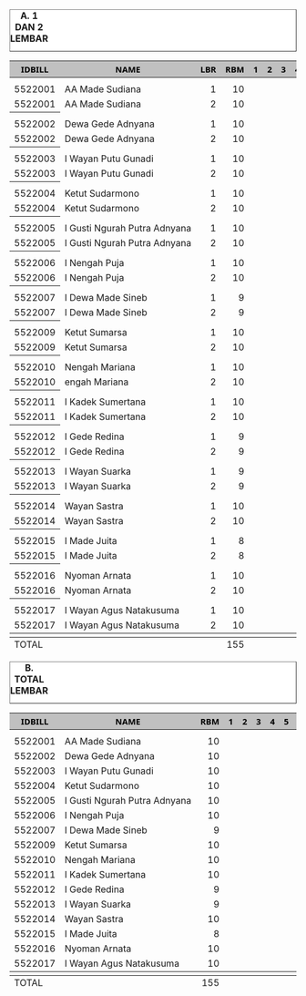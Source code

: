 <HTML>
<HEAD>
<META HTTP-EQUIV="Content-Type" CONTENT="text/html;charset=windows-1252">
<TITLE>MONITOR RUPIAH BILLMAN OKTOBER</TITLE>
</HEAD>
<BODY>
<TABLE BORDER=1 BGCOLOR=#ffffff CELLSPACING=0><FONT FACE="Segoe UI" COLOR=#000000><CAPTION><B>A. 1 DAN 2 LEMBAR</B></CAPTION></FONT>

<table>
<THEAD>
<TR>
<TH BGCOLOR=#c0c0c0 BORDERCOLOR=#000000 ><FONT style=FONT-SIZE:11pt FACE="Segoe UI" COLOR=#000000>IDBILL</FONT></TH>
<TH BGCOLOR=#c0c0c0 BORDERCOLOR=#000000 ><FONT style=FONT-SIZE:11pt FACE="Segoe UI" COLOR=#000000>NAME</FONT></TH>
<TH BGCOLOR=#c0c0c0 BORDERCOLOR=#000000 ><FONT style=FONT-SIZE:11pt FACE="Segoe UI" COLOR=#000000>LBR</FONT></TH>
<TH BGCOLOR=#c0c0c0 BORDERCOLOR=#000000 ><FONT style=FONT-SIZE:11pt FACE="Segoe UI" COLOR=#000000>RBM</FONT></TH>
<TH BGCOLOR=#c0c0c0 BORDERCOLOR=#000000 ><FONT style=FONT-SIZE:11pt FACE="Segoe UI" COLOR=#000000>1</FONT></TH>
<TH BGCOLOR=#c0c0c0 BORDERCOLOR=#000000 ><FONT style=FONT-SIZE:11pt FACE="Segoe UI" COLOR=#000000>2</FONT></TH>
<TH BGCOLOR=#c0c0c0 BORDERCOLOR=#000000 ><FONT style=FONT-SIZE:11pt FACE="Segoe UI" COLOR=#000000>3</FONT></TH>
<TH BGCOLOR=#c0c0c0 BORDERCOLOR=#000000 ><FONT style=FONT-SIZE:11pt FACE="Segoe UI" COLOR=#000000>4</FONT></TH>
<TH BGCOLOR=#c0c0c0 BORDERCOLOR=#000000 ><FONT style=FONT-SIZE:11pt FACE="Segoe UI" COLOR=#000000>5</FONT></TH>
<TH BGCOLOR=#c0c0c0 BORDERCOLOR=#000000 ><FONT style=FONT-SIZE:11pt FACE="Segoe UI" COLOR=#000000>6</FONT></TH>
<TH BGCOLOR=#c0c0c0 BORDERCOLOR=#000000 ><FONT style=FONT-SIZE:11pt FACE="Segoe UI" COLOR=#000000>7</FONT></TH>
<TH BGCOLOR=#c0c0c0 BORDERCOLOR=#000000 ><FONT style=FONT-SIZE:11pt FACE="Segoe UI" COLOR=#000000>8</FONT></TH>
<TH BGCOLOR=#c0c0c0 BORDERCOLOR=#000000 ><FONT style=FONT-SIZE:11pt FACE="Segoe UI" COLOR=#000000>9</FONT></TH>
<TH BGCOLOR=#c0c0c0 BORDERCOLOR=#000000 ><FONT style=FONT-SIZE:11pt FACE="Segoe UI" COLOR=#000000>10</FONT></TH>
<TH BGCOLOR=#c0c0c0 BORDERCOLOR=#000000 ><FONT style=FONT-SIZE:11pt FACE="Segoe UI" COLOR=#000000>11</FONT></TH>
<TH BGCOLOR=#c0c0c0 BORDERCOLOR=#000000 ><FONT style=FONT-SIZE:11pt FACE="Segoe UI" COLOR=#000000>12</FONT></TH>
<TH BGCOLOR=#c0c0c0 BORDERCOLOR=#000000 ><FONT style=FONT-SIZE:11pt FACE="Segoe UI" COLOR=#000000>13</FONT></TH>
<TH BGCOLOR=#c0c0c0 BORDERCOLOR=#000000 ><FONT style=FONT-SIZE:11pt FACE="Segoe UI" COLOR=#000000>14</FONT></TH>
<TH BGCOLOR=#c0c0c0 BORDERCOLOR=#000000 ><FONT style=FONT-SIZE:11pt FACE="Segoe UI" COLOR=#000000>15</FONT></TH>
<TH BGCOLOR=#c0c0c0 BORDERCOLOR=#000000 ><FONT style=FONT-SIZE:11pt FACE="Segoe UI" COLOR=#000000>16</FONT></TH>
<TH BGCOLOR=#c0c0c0 BORDERCOLOR=#000000 ><FONT style=FONT-SIZE:11pt FACE="Segoe UI" COLOR=#000000>17</FONT></TH>
<TH BGCOLOR=#c0c0c0 BORDERCOLOR=#000000 ><FONT style=FONT-SIZE:11pt FACE="Segoe UI" COLOR=#000000>18</FONT></TH>
<TH BGCOLOR=#c0c0c0 BORDERCOLOR=#000000 ><FONT style=FONT-SIZE:11pt FACE="Segoe UI" COLOR=#000000>19</FONT></TH>
<TH BGCOLOR=#c0c0c0 BORDERCOLOR=#000000 ><FONT style=FONT-SIZE:11pt FACE="Segoe UI" COLOR=#000000>20</FONT></TH>
<TH BGCOLOR=#c0c0c0 BORDERCOLOR=#000000 ><FONT style=FONT-SIZE:11pt FACE="Segoe UI" COLOR=#000000>21</FONT></TH>
<TH BGCOLOR=#c0c0c0 BORDERCOLOR=#000000 ><FONT style=FONT-SIZE:11pt FACE="Segoe UI" COLOR=#000000>22</FONT></TH>
<TH BGCOLOR=#c0c0c0 BORDERCOLOR=#000000 ><FONT style=FONT-SIZE:11pt FACE="Segoe UI" COLOR=#000000>23</FONT></TH>
<TH BGCOLOR=#c0c0c0 BORDERCOLOR=#000000 ><FONT style=FONT-SIZE:11pt FACE="Segoe UI" COLOR=#000000>24</FONT></TH>
<TH BGCOLOR=#c0c0c0 BORDERCOLOR=#000000 ><FONT style=FONT-SIZE:11pt FACE="Segoe UI" COLOR=#000000>25</FONT></TH>
<TH BGCOLOR=#c0c0c0 BORDERCOLOR=#000000 ><FONT style=FONT-SIZE:11pt FACE="Segoe UI" COLOR=#000000>26</FONT></TH>
<TH BGCOLOR=#c0c0c0 BORDERCOLOR=#000000 ><FONT style=FONT-SIZE:11pt FACE="Segoe UI" COLOR=#000000>27</FONT></TH>
<TH BGCOLOR=#c0c0c0 BORDERCOLOR=#000000 ><FONT style=FONT-SIZE:11pt FACE="Segoe UI" COLOR=#000000>28</FONT></TH>
<TH BGCOLOR=#c0c0c0 BORDERCOLOR=#000000 ><FONT style=FONT-SIZE:11pt FACE="Segoe UI" COLOR=#000000>29</FONT></TH>
<TH BGCOLOR=#c0c0c0 BORDERCOLOR=#000000 ><FONT style=FONT-SIZE:11pt FACE="Segoe UI" COLOR=#000000>30</FONT></TH>
<TH BGCOLOR=#c0c0c0 BORDERCOLOR=#000000 ><FONT style=FONT-SIZE:11pt FACE="Segoe UI" COLOR=#000000>31</FONT></TH>

</TR>
</THEAD>
<TBODY>

<!-- Table INI YANG DI GANTI -->
<TH> 
<tr>

<td>5522001</td><td nowrap>AA Made Sudiana</td>
<TD DIR=LTR ALIGN=RIGHT>1</TD>
<TD DIR=LTR ALIGN=RIGHT>10</TD>
<TD DIR=LTR ALIGN=RIGHT></TD>
<TD DIR=LTR ALIGN=RIGHT></TD>
<TD DIR=LTR ALIGN=RIGHT></TD>
<TD DIR=LTR ALIGN=RIGHT></TD>
<TD DIR=LTR ALIGN=RIGHT></TD>
<TD DIR=LTR ALIGN=RIGHT></TD>
<TD DIR=LTR ALIGN=RIGHT></TD>
<TD DIR=LTR ALIGN=RIGHT></TD>
<TD DIR=LTR ALIGN=RIGHT></TD>
<TD DIR=LTR ALIGN=RIGHT></TD>
<TD DIR=LTR ALIGN=RIGHT></TD>
<TD DIR=LTR ALIGN=RIGHT></TD>
<TD DIR=LTR ALIGN=RIGHT></TD>
<TD DIR=LTR ALIGN=RIGHT></TD>
<TD DIR=LTR ALIGN=RIGHT></TD>
<TD DIR=LTR ALIGN=RIGHT></TD>
<TD DIR=LTR ALIGN=RIGHT></TD>
<TD DIR=LTR ALIGN=RIGHT></TD>
<TD DIR=LTR ALIGN=RIGHT></TD>
<TD DIR=LTR ALIGN=RIGHT>27.092.172</TD>
<TD DIR=LTR ALIGN=RIGHT></TD>
<TD DIR=LTR ALIGN=RIGHT>19.782.818</TD>
<TD DIR=LTR ALIGN=RIGHT>18.011.217</TD>
<TD DIR=LTR ALIGN=RIGHT></TD>
<TD DIR=LTR ALIGN=RIGHT></TD>
<TD DIR=LTR ALIGN=RIGHT></TD>
<TD DIR=LTR ALIGN=RIGHT></TD>
<TD DIR=LTR ALIGN=RIGHT></TD>
<TD DIR=LTR ALIGN=RIGHT></TD>
<TD DIR=LTR ALIGN=RIGHT></TD>
<TD DIR=LTR ALIGN=RIGHT></TD>
</tr> <tr>
<TD DIR=LTR ALIGN=RIGHT>5522001</TD>
<TD nowrap>AA Made Sudiana</TD>
<TD DIR=LTR ALIGN=RIGHT>2</TD>
<TD DIR=LTR ALIGN=RIGHT>10</TD>
<TD DIR=LTR ALIGN=RIGHT></TD>
<TD DIR=LTR ALIGN=RIGHT></TD>
<TD DIR=LTR ALIGN=RIGHT></TD>
<TD DIR=LTR ALIGN=RIGHT></TD>
<TD DIR=LTR ALIGN=RIGHT></TD>
<TD DIR=LTR ALIGN=RIGHT></TD>
<TD DIR=LTR ALIGN=RIGHT></TD>
<TD DIR=LTR ALIGN=RIGHT></TD>
<TD DIR=LTR ALIGN=RIGHT></TD>
<TD DIR=LTR ALIGN=RIGHT></TD>
<TD DIR=LTR ALIGN=RIGHT></TD>
<TD DIR=LTR ALIGN=RIGHT></TD>
<TD DIR=LTR ALIGN=RIGHT></TD>
<TD DIR=LTR ALIGN=RIGHT></TD>
<TD DIR=LTR ALIGN=RIGHT></TD>
<TD DIR=LTR ALIGN=RIGHT></TD>
<TD DIR=LTR ALIGN=RIGHT></TD>
<TD DIR=LTR ALIGN=RIGHT></TD>
<TD DIR=LTR ALIGN=RIGHT></TD>
<TD DIR=LTR ALIGN=RIGHT></TD>
<TD DIR=LTR ALIGN=RIGHT></TD>
<TD DIR=LTR ALIGN=RIGHT></TD>
<TD DIR=LTR ALIGN=RIGHT></TD>
<TD DIR=LTR ALIGN=RIGHT></TD>
<TD DIR=LTR ALIGN=RIGHT></TD>
<TD DIR=LTR ALIGN=RIGHT></TD>
<TD DIR=LTR ALIGN=RIGHT></TD>
<TD DIR=LTR ALIGN=RIGHT></TD>
<TD DIR=LTR ALIGN=RIGHT></TD>
<TD DIR=LTR ALIGN=RIGHT></TD>
<TD DIR=LTR ALIGN=RIGHT></TD>

</tr></TH><TH><tr>
<TD DIR=LTR ALIGN=RIGHT>5522002</TD>
<TD nowrap>Dewa Gede Adnyana</TD>
<TD DIR=LTR ALIGN=RIGHT>1</TD>
<TD DIR=LTR ALIGN=RIGHT>10</TD>
<TD DIR=LTR ALIGN=RIGHT></TD>
<TD DIR=LTR ALIGN=RIGHT></TD>
<TD DIR=LTR ALIGN=RIGHT></TD>
<TD DIR=LTR ALIGN=RIGHT></TD>
<TD DIR=LTR ALIGN=RIGHT></TD>
<TD DIR=LTR ALIGN=RIGHT></TD>
<TD DIR=LTR ALIGN=RIGHT></TD>
<TD DIR=LTR ALIGN=RIGHT></TD>
<TD DIR=LTR ALIGN=RIGHT></TD>
<TD DIR=LTR ALIGN=RIGHT></TD>
<TD DIR=LTR ALIGN=RIGHT></TD>
<TD DIR=LTR ALIGN=RIGHT></TD>
<TD DIR=LTR ALIGN=RIGHT></TD>
<TD DIR=LTR ALIGN=RIGHT></TD>
<TD DIR=LTR ALIGN=RIGHT></TD>
<TD DIR=LTR ALIGN=RIGHT></TD>
<TD DIR=LTR ALIGN=RIGHT></TD>
<TD DIR=LTR ALIGN=RIGHT></TD>
<TD DIR=LTR ALIGN=RIGHT></TD>
<TD DIR=LTR ALIGN=RIGHT>11.702.531</TD>
<TD DIR=LTR ALIGN=RIGHT></TD>
<TD DIR=LTR ALIGN=RIGHT>10.540.972</TD>
<TD DIR=LTR ALIGN=RIGHT>9.947.883</TD>
<TD DIR=LTR ALIGN=RIGHT></TD>
<TD DIR=LTR ALIGN=RIGHT></TD>
<TD DIR=LTR ALIGN=RIGHT></TD>
<TD DIR=LTR ALIGN=RIGHT></TD>
<TD DIR=LTR ALIGN=RIGHT></TD>
<TD DIR=LTR ALIGN=RIGHT></TD>
<TD DIR=LTR ALIGN=RIGHT></TD>
<TD DIR=LTR ALIGN=RIGHT></TD>


</tr> <tr>
<TD DIR=LTR ALIGN=RIGHT>5522002</TD>
<TD nowrap>Dewa Gede Adnyana</TD>
<TD DIR=LTR ALIGN=RIGHT>2</TD>
<TD DIR=LTR ALIGN=RIGHT>10</TD>
<TD DIR=LTR ALIGN=RIGHT></TD>
<TD DIR=LTR ALIGN=RIGHT></TD>
<TD DIR=LTR ALIGN=RIGHT></TD>
<TD DIR=LTR ALIGN=RIGHT></TD>
<TD DIR=LTR ALIGN=RIGHT></TD>
<TD DIR=LTR ALIGN=RIGHT></TD>
<TD DIR=LTR ALIGN=RIGHT></TD>
<TD DIR=LTR ALIGN=RIGHT></TD>
<TD DIR=LTR ALIGN=RIGHT></TD>
<TD DIR=LTR ALIGN=RIGHT></TD>
<TD DIR=LTR ALIGN=RIGHT></TD>
<TD DIR=LTR ALIGN=RIGHT></TD>
<TD DIR=LTR ALIGN=RIGHT></TD>
<TD DIR=LTR ALIGN=RIGHT></TD>
<TD DIR=LTR ALIGN=RIGHT></TD>
<TD DIR=LTR ALIGN=RIGHT></TD>
<TD DIR=LTR ALIGN=RIGHT></TD>
<TD DIR=LTR ALIGN=RIGHT></TD>
<TD DIR=LTR ALIGN=RIGHT></TD>
<TD DIR=LTR ALIGN=RIGHT></TD>
<TD DIR=LTR ALIGN=RIGHT></TD>
<TD DIR=LTR ALIGN=RIGHT></TD>
<TD DIR=LTR ALIGN=RIGHT></TD>
<TD DIR=LTR ALIGN=RIGHT></TD>
<TD DIR=LTR ALIGN=RIGHT></TD>
<TD DIR=LTR ALIGN=RIGHT></TD>
<TD DIR=LTR ALIGN=RIGHT></TD>
<TD DIR=LTR ALIGN=RIGHT></TD>
<TD DIR=LTR ALIGN=RIGHT></TD>
<TD DIR=LTR ALIGN=RIGHT></TD>
<TD DIR=LTR ALIGN=RIGHT></TD>


</tr></TH><TH><tr>
<TD DIR=LTR ALIGN=RIGHT>5522003</TD>
<TD nowrap>I Wayan Putu Gunadi</TD>
<TD DIR=LTR ALIGN=RIGHT>1</TD>
<TD DIR=LTR ALIGN=RIGHT>10</TD>
<TD DIR=LTR ALIGN=RIGHT></TD>
<TD DIR=LTR ALIGN=RIGHT></TD>
<TD DIR=LTR ALIGN=RIGHT></TD>
<TD DIR=LTR ALIGN=RIGHT></TD>
<TD DIR=LTR ALIGN=RIGHT></TD>
<TD DIR=LTR ALIGN=RIGHT></TD>
<TD DIR=LTR ALIGN=RIGHT></TD>
<TD DIR=LTR ALIGN=RIGHT></TD>
<TD DIR=LTR ALIGN=RIGHT></TD>
<TD DIR=LTR ALIGN=RIGHT></TD>
<TD DIR=LTR ALIGN=RIGHT></TD>
<TD DIR=LTR ALIGN=RIGHT></TD>
<TD DIR=LTR ALIGN=RIGHT></TD>
<TD DIR=LTR ALIGN=RIGHT></TD>
<TD DIR=LTR ALIGN=RIGHT></TD>
<TD DIR=LTR ALIGN=RIGHT></TD>
<TD DIR=LTR ALIGN=RIGHT></TD>
<TD DIR=LTR ALIGN=RIGHT></TD>
<TD DIR=LTR ALIGN=RIGHT></TD>
<TD DIR=LTR ALIGN=RIGHT>18.535.172</TD>
<TD DIR=LTR ALIGN=RIGHT></TD>
<TD DIR=LTR ALIGN=RIGHT>11.684.143</TD>
<TD DIR=LTR ALIGN=RIGHT>10.789.489</TD>
<TD DIR=LTR ALIGN=RIGHT></TD>
<TD DIR=LTR ALIGN=RIGHT></TD>
<TD DIR=LTR ALIGN=RIGHT></TD>
<TD DIR=LTR ALIGN=RIGHT></TD>
<TD DIR=LTR ALIGN=RIGHT></TD>
<TD DIR=LTR ALIGN=RIGHT></TD>
<TD DIR=LTR ALIGN=RIGHT></TD>
<TD DIR=LTR ALIGN=RIGHT></TD>

</tr> <tr>
<TD DIR=LTR ALIGN=RIGHT>5522003</TD>
<TD nowrap>I Wayan Putu Gunadi</TD>
<TD DIR=LTR ALIGN=RIGHT>2</TD>
<TD DIR=LTR ALIGN=RIGHT>10</TD>
<TD DIR=LTR ALIGN=RIGHT></TD>
<TD DIR=LTR ALIGN=RIGHT></TD>
<TD DIR=LTR ALIGN=RIGHT></TD>
<TD DIR=LTR ALIGN=RIGHT></TD>
<TD DIR=LTR ALIGN=RIGHT></TD>
<TD DIR=LTR ALIGN=RIGHT></TD>
<TD DIR=LTR ALIGN=RIGHT></TD>
<TD DIR=LTR ALIGN=RIGHT></TD>
<TD DIR=LTR ALIGN=RIGHT></TD>
<TD DIR=LTR ALIGN=RIGHT></TD>
<TD DIR=LTR ALIGN=RIGHT></TD>
<TD DIR=LTR ALIGN=RIGHT></TD>
<TD DIR=LTR ALIGN=RIGHT></TD>
<TD DIR=LTR ALIGN=RIGHT></TD>
<TD DIR=LTR ALIGN=RIGHT></TD>
<TD DIR=LTR ALIGN=RIGHT></TD>
<TD DIR=LTR ALIGN=RIGHT></TD>
<TD DIR=LTR ALIGN=RIGHT></TD>
<TD DIR=LTR ALIGN=RIGHT></TD>
<TD DIR=LTR ALIGN=RIGHT></TD>
<TD DIR=LTR ALIGN=RIGHT></TD>
<TD DIR=LTR ALIGN=RIGHT></TD>
<TD DIR=LTR ALIGN=RIGHT></TD>
<TD DIR=LTR ALIGN=RIGHT></TD>
<TD DIR=LTR ALIGN=RIGHT></TD>
<TD DIR=LTR ALIGN=RIGHT></TD>
<TD DIR=LTR ALIGN=RIGHT></TD>
<TD DIR=LTR ALIGN=RIGHT></TD>
<TD DIR=LTR ALIGN=RIGHT></TD>
<TD DIR=LTR ALIGN=RIGHT></TD>
<TD DIR=LTR ALIGN=RIGHT></TD>

</tr></TH><TH><tr>
<TD DIR=LTR ALIGN=RIGHT>5522004</TD>
<TD nowrap>Ketut Sudarmono</TD>
<TD DIR=LTR ALIGN=RIGHT>1</TD>
<TD DIR=LTR ALIGN=RIGHT>10</TD>
<TD DIR=LTR ALIGN=RIGHT></TD>
<TD DIR=LTR ALIGN=RIGHT></TD>
<TD DIR=LTR ALIGN=RIGHT></TD>
<TD DIR=LTR ALIGN=RIGHT></TD>
<TD DIR=LTR ALIGN=RIGHT></TD>
<TD DIR=LTR ALIGN=RIGHT></TD>
<TD DIR=LTR ALIGN=RIGHT></TD>
<TD DIR=LTR ALIGN=RIGHT></TD>
<TD DIR=LTR ALIGN=RIGHT></TD>
<TD DIR=LTR ALIGN=RIGHT></TD>
<TD DIR=LTR ALIGN=RIGHT></TD>
<TD DIR=LTR ALIGN=RIGHT></TD>
<TD DIR=LTR ALIGN=RIGHT></TD>
<TD DIR=LTR ALIGN=RIGHT></TD>
<TD DIR=LTR ALIGN=RIGHT></TD>
<TD DIR=LTR ALIGN=RIGHT></TD>
<TD DIR=LTR ALIGN=RIGHT></TD>
<TD DIR=LTR ALIGN=RIGHT></TD>
<TD DIR=LTR ALIGN=RIGHT></TD>
<TD DIR=LTR ALIGN=RIGHT>6.263.604</TD>
<TD DIR=LTR ALIGN=RIGHT></TD>
<TD DIR=LTR ALIGN=RIGHT>4.574.040</TD>
<TD DIR=LTR ALIGN=RIGHT>4.334.536</TD>
<TD DIR=LTR ALIGN=RIGHT></TD>
<TD DIR=LTR ALIGN=RIGHT></TD>
<TD DIR=LTR ALIGN=RIGHT></TD>
<TD DIR=LTR ALIGN=RIGHT></TD>
<TD DIR=LTR ALIGN=RIGHT></TD>
<TD DIR=LTR ALIGN=RIGHT></TD>
<TD DIR=LTR ALIGN=RIGHT></TD>
<TD DIR=LTR ALIGN=RIGHT></TD>
</tr> <tr>
<TD DIR=LTR ALIGN=RIGHT>5522004</TD>
<TD nowrap>Ketut Sudarmono</TD>
<TD DIR=LTR ALIGN=RIGHT>2</TD>
<TD DIR=LTR ALIGN=RIGHT>10</TD>
<TD DIR=LTR ALIGN=RIGHT></TD>
<TD DIR=LTR ALIGN=RIGHT></TD>
<TD DIR=LTR ALIGN=RIGHT></TD>
<TD DIR=LTR ALIGN=RIGHT></TD>
<TD DIR=LTR ALIGN=RIGHT></TD>
<TD DIR=LTR ALIGN=RIGHT></TD>
<TD DIR=LTR ALIGN=RIGHT></TD>
<TD DIR=LTR ALIGN=RIGHT></TD>
<TD DIR=LTR ALIGN=RIGHT></TD>
<TD DIR=LTR ALIGN=RIGHT></TD>
<TD DIR=LTR ALIGN=RIGHT></TD>
<TD DIR=LTR ALIGN=RIGHT></TD>
<TD DIR=LTR ALIGN=RIGHT></TD>
<TD DIR=LTR ALIGN=RIGHT></TD>
<TD DIR=LTR ALIGN=RIGHT></TD>
<TD DIR=LTR ALIGN=RIGHT></TD>
<TD DIR=LTR ALIGN=RIGHT></TD>
<TD DIR=LTR ALIGN=RIGHT></TD>
<TD DIR=LTR ALIGN=RIGHT></TD>
<TD DIR=LTR ALIGN=RIGHT></TD>
<TD DIR=LTR ALIGN=RIGHT></TD>
<TD DIR=LTR ALIGN=RIGHT></TD>
<TD DIR=LTR ALIGN=RIGHT></TD>
<TD DIR=LTR ALIGN=RIGHT></TD>
<TD DIR=LTR ALIGN=RIGHT></TD>
<TD DIR=LTR ALIGN=RIGHT></TD>
<TD DIR=LTR ALIGN=RIGHT></TD>
<TD DIR=LTR ALIGN=RIGHT></TD>
<TD DIR=LTR ALIGN=RIGHT></TD>
<TD DIR=LTR ALIGN=RIGHT></TD>
<TD DIR=LTR ALIGN=RIGHT></TD>


</tr></TH><TH><tr>
<TD DIR=LTR ALIGN=RIGHT>5522005</TD>
<TD nowrap>I Gusti Ngurah Putra Adnyana</TD>
<TD DIR=LTR ALIGN=RIGHT>1</TD>
<TD DIR=LTR ALIGN=RIGHT>10</TD>
<TD DIR=LTR ALIGN=RIGHT></TD>
<TD DIR=LTR ALIGN=RIGHT></TD>
<TD DIR=LTR ALIGN=RIGHT></TD>
<TD DIR=LTR ALIGN=RIGHT></TD>
<TD DIR=LTR ALIGN=RIGHT></TD>
<TD DIR=LTR ALIGN=RIGHT></TD>
<TD DIR=LTR ALIGN=RIGHT></TD>
<TD DIR=LTR ALIGN=RIGHT></TD>
<TD DIR=LTR ALIGN=RIGHT></TD>
<TD DIR=LTR ALIGN=RIGHT></TD>
<TD DIR=LTR ALIGN=RIGHT></TD>
<TD DIR=LTR ALIGN=RIGHT></TD>
<TD DIR=LTR ALIGN=RIGHT></TD>
<TD DIR=LTR ALIGN=RIGHT></TD>
<TD DIR=LTR ALIGN=RIGHT></TD>
<TD DIR=LTR ALIGN=RIGHT></TD>
<TD DIR=LTR ALIGN=RIGHT></TD>
<TD DIR=LTR ALIGN=RIGHT></TD>
<TD DIR=LTR ALIGN=RIGHT></TD>
<TD DIR=LTR ALIGN=RIGHT>16.682.415</TD>
<TD DIR=LTR ALIGN=RIGHT></TD>
<TD DIR=LTR ALIGN=RIGHT>9.721.239</TD>
<TD DIR=LTR ALIGN=RIGHT>7.766.498</TD>
<TD DIR=LTR ALIGN=RIGHT></TD>
<TD DIR=LTR ALIGN=RIGHT></TD>
<TD DIR=LTR ALIGN=RIGHT></TD>
<TD DIR=LTR ALIGN=RIGHT></TD>
<TD DIR=LTR ALIGN=RIGHT></TD>
<TD DIR=LTR ALIGN=RIGHT></TD>
<TD DIR=LTR ALIGN=RIGHT></TD>
<TD DIR=LTR ALIGN=RIGHT></TD>


</tr> <tr>
<TD DIR=LTR ALIGN=RIGHT>5522005</TD>
<TD nowrap>I Gusti Ngurah Putra Adnyana</TD>
<TD DIR=LTR ALIGN=RIGHT>2</TD>
<TD DIR=LTR ALIGN=RIGHT>10</TD>
<TD DIR=LTR ALIGN=RIGHT></TD>
<TD DIR=LTR ALIGN=RIGHT></TD>
<TD DIR=LTR ALIGN=RIGHT></TD>
<TD DIR=LTR ALIGN=RIGHT></TD>
<TD DIR=LTR ALIGN=RIGHT></TD>
<TD DIR=LTR ALIGN=RIGHT></TD>
<TD DIR=LTR ALIGN=RIGHT></TD>
<TD DIR=LTR ALIGN=RIGHT></TD>
<TD DIR=LTR ALIGN=RIGHT></TD>
<TD DIR=LTR ALIGN=RIGHT></TD>
<TD DIR=LTR ALIGN=RIGHT></TD>
<TD DIR=LTR ALIGN=RIGHT></TD>
<TD DIR=LTR ALIGN=RIGHT></TD>
<TD DIR=LTR ALIGN=RIGHT></TD>
<TD DIR=LTR ALIGN=RIGHT></TD>
<TD DIR=LTR ALIGN=RIGHT></TD>
<TD DIR=LTR ALIGN=RIGHT></TD>
<TD DIR=LTR ALIGN=RIGHT></TD>
<TD DIR=LTR ALIGN=RIGHT></TD>
<TD DIR=LTR ALIGN=RIGHT></TD>
<TD DIR=LTR ALIGN=RIGHT></TD>
<TD DIR=LTR ALIGN=RIGHT></TD>
<TD DIR=LTR ALIGN=RIGHT></TD>
<TD DIR=LTR =RIGHT></TD>
<TD DIR=LTR ALIGN=RIGHT></TD>
<TD DIRALIGN=LTR ALIGN=RIGHT></TD>
<TD DIR=LTR ALIGN=RIGHT></TD>
<TD DIR=LTR ALIGN=RIGHT></TD>
<TD DIR=LTR ALIGN=RIGHT></TD>
<TD DIR=LTR ALIGN=RIGHT></TD>
<TD DIR=LTR ALIGN=RIGHT></TD>


</tr></TH><TH><tr>
<TD DIR=LTR ALIGN=RIGHT>5522006</TD>
<TD nowrap>I Nengah Puja</TD>
<TD DIR=LTR ALIGN=RIGHT>1</TD>
<TD DIR=LTR ALIGN=RIGHT>10</TD>
<TD DIR=LTR ALIGN=RIGHT></TD>
<TD DIR=LTR ALIGN=RIGHT></TD>
<TD DIR=LTR ALIGN=RIGHT></TD>
<TD DIR=LTR ALIGN=RIGHT></TD>
<TD DIR=LTR ALIGN=RIGHT></TD>
<TD DIR=LTR ALIGN=RIGHT></TD>
<TD DIR=LTR ALIGN=RIGHT></TD>
<TD DIR=LTR ALIGN=RIGHT></TD>
<TD DIR=LTR ALIGN=RIGHT></TD>
<TD DIR=LTR ALIGN=RIGHT></TD>
<TD DIR=LTR ALIGN=RIGHT></TD>
<TD DIR=LTR ALIGN=RIGHT></TD>
<TD DIR=LTR ALIGN=RIGHT></TD>
<TD DIR=LTR ALIGN=RIGHT></TD>
<TD DIR=LTR ALIGN=RIGHT></TD>
<TD DIR=LTR ALIGN=RIGHT></TD>
<TD DIR=LTR ALIGN=RIGHT></TD>
<TD DIR=LTR ALIGN=RIGHT></TD>
<TD DIR=LTR ALIGN=RIGHT></TD>
<TD DIR=LTR ALIGN=RIGHT>15.695.104</TD>
<TD DIR=LTR ALIGN=RIGHT></TD>
<TD DIR=LTR ALIGN=RIGHT>10.500.932</TD>
<TD DIR=LTR ALIGN=RIGHT>10.064.280</TD>
<TD DIR=LTR ALIGN=RIGHT></TD>
<TD DIR=LTR ALIGN=RIGHT></TD>
<TD DIR=LTR ALIGN=RIGHT></TD>
<TD DIR=LTR ALIGN=RIGHT></TD>
<TD DIR=LTR ALIGN=RIGHT></TD>
<TD DIR=LTR ALIGN=RIGHT></TD>
<TD DIR=LTR ALIGN=RIGHT></TD>
<TD DIR=LTR ALIGN=RIGHT></TD>

</tr> <tr>
<TD DIR=LTR ALIGN=RIGHT>5522006</TD>
<TD nowrap >I Nengah Puja</TD>
<TD DIR=LTR ALIGN=RIGHT>2</TD>
<TD DIR=LTR ALIGN=RIGHT>10</TD>
<TD DIR=LTR ALIGN=RIGHT></TD>
<TD DIR=LTR ALIGN=RIGHT></TD>
<TD DIR=LTR ALIGN=RIGHT></TD>
<TD DIR=LTR ALIGN=RIGHT></TD>
<TD DIR=LTR ALIGN=RIGHT></TD>
<TD DIR=LTR ALIGN=RIGHT></TD>
<TD DIR=LTR ALIGN=RIGHT></TD>
<TD DIR=LTR ALIGN=RIGHT></TD>
<TD DIR=LTR ALIGN=RIGHT></TD>
<TD DIR=LTR ALIGN=RIGHT></TD>
<TD DIR=LTR ALIGN=RIGHT></TD>
<TD DIR=LTR ALIGN=RIGHT></TD>
<TD DIR=LTR ALIGN=RIGHT></TD>
<TD DIR=LTR ALIGN=RIGHT></TD>
<TD DIR=LTR ALIGN=RIGHT></TD>
<TD DIR=LTR ALIGN=RIGHT></TD>
<TD DIR=LTR ALIGN=RIGHT></TD>
<TD DIR=LTR ALIGN=RIGHT></TD>
<TD DIR=LTR ALIGN=RIGHT></TD>
<TD DIR=LTR ALIGN=RIGHT></TD>
<TD DIR=LTR ALIGN=RIGHT></TD>
<TD DIR=LTR ALIGN=RIGHT></TD>
<TD DIR=LTR ALIGN=RIGHT></TD>
<TD DIR=LTR ALIGN=RIGHT></TD>
<TD DIR=LTR ALIGN=RIGHT></TD>
<TD DIR=LTR ALIGN=RIGHT></TD>
<TD DIR=LTR ALIGN=RIGHT></TD>
<TD DIR=LTR ALIGN=RIGHT></TD>
<TD DIR=LTR ALIGN=RIGHT></TD>
<TD DIR=LTR ALIGN=RIGHT></TD>
<TD DIR=LTR ALIGN=RIGHT></TD>


</tr></TH><TH><tr>
<TD DIR=LTR ALIGN=RIGHT>5522007</TD>
<TD nowrap>I Dewa Made Sineb</TD>
<TD DIR=LTR ALIGN=RIGHT>1</TD>
<TD DIR=LTR ALIGN=RIGHT>9</TD>
<TD DIR=LTR ALIGN=RIGHT></TD>
<TD DIR=LTR ALIGN=RIGHT></TD>
<TD DIR=LTR ALIGN=RIGHT></TD>
<TD DIR=LTR ALIGN=RIGHT></TD>
<TD DIR=LTR ALIGN=RIGHT></TD>
<TD DIR=LTR ALIGN=RIGHT></TD>
<TD DIR=LTR ALIGN=RIGHT></TD>
<TD DIR=LTR ALIGN=RIGHT></TD>
<TD DIR=LTR ALIGN=RIGHT></TD>
<TD DIR=LTR ALIGN=RIGHT></TD>
<TD DIR=LTR ALIGN=RIGHT></TD>
<TD DIR=LTR ALIGN=RIGHT></TD>
<TD DIR=LTR ALIGN=RIGHT></TD>
<TD DIR=LTR ALIGN=RIGHT></TD>
<TD DIR=LTR ALIGN=RIGHT></TD>
<TD DIR=LTR ALIGN=RIGHT></TD>
<TD DIR=LTR ALIGN=RIGHT></TD>
<TD DIR=LTR ALIGN=RIGHT></TD>
<TD DIR=LTR ALIGN=RIGHT></TD>
<TD DIR=LTR ALIGN=RIGHT>18.005.728</TD>
<TD DIR=LTR ALIGN=RIGHT></TD>
<TD DIR=LTR ALIGN=RIGHT>8.603.946</TD>
<TD DIR=LTR ALIGN=RIGHT>8.036.279</TD>
<TD DIR=LTR ALIGN=RIGHT></TD>
<TD DIR=LTR ALIGN=RIGHT></TD>
<TD DIR=LTR ALIGN=RIGHT></TD>
<TD DIR=LTR ALIGN=RIGHT></TD>
<TD DIR=LTR ALIGN=RIGHT></TD>
<TD DIR=LTR ALIGN=RIGHT></TD>
<TD DIR=LTR ALIGN=RIGHT></TD>
<TD DIR=LTR ALIGN=RIGHT></TD>

</tr> <tr>
<TD DIR=LTR ALIGN=RIGHT>5522007</TD>
<TD nowrap>I Dewa Made Sineb</TD>
<TD DIR=LTR ALIGN=RIGHT>2</TD>
<TD DIR=LTR ALIGN=RIGHT>9</TD>
<TD DIR=LTR ALIGN=RIGHT></TD>
<TD DIR=LTR ALIGN=RIGHT></TD>
<TD DIR=LTR ALIGN=RIGHT></TD>
<TD DIR=LTR ALIGN=RIGHT></TD>
<TD DIR=LTR ALIGN=RIGHT></TD>
<TD DIR=LTR ALIGN=RIGHT></TD>
<TD DIR=LTR ALIGN=RIGHT></TD>
<TD DIR=LTR ALIGN=RIGHT></TD>
<TD DIR=LTR ALIGN=RIGHT></TD>
<TD DIR=LTR ALIGN=RIGHT></TD>
<TD DIR=LTR ALIGN=RIGHT></TD>
<TD DIR=LTR ALIGN=RIGHT></TD>
<TD DIR=LTR ALIGN=RIGHT></TD>
<TD DIR=LTR ALIGN=RIGHT></TD>
<TD DIR=LTR ALIGN=RIGHT></TD>
<TD DIR=LTR ALIGN=RIGHT></TD>
<TD DIR=LTR ALIGN=RIGHT></TD>
<TD DIR=LTR ALIGN=RIGHT></TD>
<TD DIR=LTR ALIGN=RIGHT></TD>
<TD DIR=LTR ALIGN=RIGHT></TD>
<TD DIR=LTR ALIGN=RIGHT></TD>
<TD DIR=LTR ALIGN=RIGHT></TD>
<TD DIR=LTR ALIGN=RIGHT></TD>
<TD DIR=LTR ALIGN=RIGHT></TD>
<TD DIR=LTR ALIGN=RIGHT></TD>
<TD DIR=LTR ALIGN=RIGHT></TD>
<TD DIR=LTR ALIGN=RIGHT></TD>
<TD DIR=LTR ALIGN=RIGHT></TD>
<TD DIR=LTR ALIGN=RIGHT></TD>
<TD DIR=LTR ALIGN=RIGHT></TD>
<TD DIR=LTR ALIGN=RIGHT></TD>

</tr></TH><TH><tr>
<TD DIR=LTR ALIGN=RIGHT>5522009</TD>
<TD nowrap>Ketut Sumarsa</TD>
<TD DIR=LTR ALIGN=RIGHT>1</TD>
<TD DIR=LTR ALIGN=RIGHT>10</TD>
<TD DIR=LTR ALIGN=RIGHT></TD>
<TD DIR=LTR ALIGN=RIGHT></TD>
<TD DIR=LTR ALIGN=RIGHT></TD>
<TD DIR=LTR ALIGN=RIGHT></TD>
<TD DIR=LTR ALIGN=RIGHT></TD>
<TD DIR=LTR ALIGN=RIGHT></TD>
<TD DIR=LTR ALIGN=RIGHT></TD>
<TD DIR=LTR ALIGN=RIGHT></TD>
<TD DIR=LTR ALIGN=RIGHT></TD>
<TD DIR=LTR ALIGN=RIGHT></TD>
<TD DIR=LTR ALIGN=RIGHT></TD>
<TD DIR=LTR ALIGN=RIGHT></TD>
<TD DIR=LTR ALIGN=RIGHT></TD>
<TD DIR=LTR ALIGN=RIGHT></TD>
<TD DIR=LTR ALIGN=RIGHT></TD>
<TD DIR=LTR ALIGN=RIGHT></TD>
<TD DIR=LTR ALIGN=RIGHT></TD>
<TD DIR=LTR ALIGN=RIGHT></TD>
<TD DIR=LTR ALIGN=RIGHT></TD>
<TD DIR=LTR ALIGN=RIGHT>6.300.045</TD>
<TD DIR=LTR ALIGN=RIGHT></TD>
<TD DIR=LTR ALIGN=RIGHT>4.666.030</TD>
<TD DIR=LTR ALIGN=RIGHT>4.247.145</TD>
<TD DIR=LTR ALIGN=RIGHT></TD>
<TD DIR=LTR ALIGN=RIGHT></TD>
<TD DIR=LTR ALIGN=RIGHT></TD>
<TD DIR=LTR ALIGN=RIGHT></TD>
<TD DIR=LTR ALIGN=RIGHT></TD>
<TD DIR=LTR ALIGN=RIGHT></TD>
<TD DIR=LTR ALIGN=RIGHT></TD>
<TD DIR=LTR ALIGN=RIGHT></TD>

</tr> <tr>
<TD DIR=LTR ALIGN=RIGHT>5522009</TD>
<TD nowrap>Ketut Sumarsa</TD>
<TD DIR=LTR ALIGN=RIGHT>2</TD>
<TD DIR=LTR ALIGN=RIGHT>10</TD>
<TD DIR=LTR ALIGN=RIGHT></TD>
<TD DIR=LTR ALIGN=RIGHT></TD>
<TD DIR=LTR ALIGN=RIGHT></TD>
<TD DIR=LTR ALIGN=RIGHT></TD>
<TD DIR=LTR ALIGN=RIGHT></TD>
<TD DIR=LTR ALIGN=RIGHT></TD>
<TD DIR=LTR ALIGN=RIGHT></TD>
<TD DIR=LTR ALIGN=RIGHT></TD>
<TD DIR=LTR ALIGN=RIGHT></TD>
<TD DIR=LTR ALIGN=RIGHT></TD>
<TD DIR=LTR ALIGN=RIGHT></TD>
<TD DIR=LTR ALIGN=RIGHT></TD>
<TD DIR=LTR ALIGN=RIGHT></TD>
<TD DIR=LTR ALIGN=RIGHT></TD>
<TD DIR=LTR ALIGN=RIGHT></TD>
<TD DIR=LTR ALIGN=RIGHT></TD>
<TD DIR=LTR ALIGN=RIGHT></TD>
<TD DIR=LTR ALIGN=RIGHT></TD>
<TD DIR=LTR ALIGN=RIGHT></TD>
<TD DIR=LTR ALIGN=RIGHT></TD>
<TD DIR=LTR ALIGN=RIGHT></TD>
<TD DIR=LTR ALIGN=RIGHT></TD>
<TD DIR=LTR ALIGN=RIGHT></TD>
<TD DIR=LTR ALIGN=RIGHT></TD>
<TD DIR=LTR ALIGN=RIGHT></TD>
<TD DIR=LTR ALIGN=RIGHT></TD>
<TD DIR=LTR ALIGN=RIGHT></TD>
<TD DIR=LTR ALIGN=RIGHT></TD>
<TD DIR=LTR ALIGN=RIGHT></TD>
<TD DIR=LTR ALIGN=RIGHT></TD>
<TD DIR=LTR ALIGN=RIGHT></TD>

</tr></TH><TH><tr>
<TD DIR=LTR ALIGN=RIGHT>5522010</TD>
<TD nowrap>Nengah Mariana</TD>
<TD DIR=LTR ALIGN=RIGHT>1</TD>
<TD DIR=LTR ALIGN=RIGHT>10</TD>
<TD DIR=LTR ALIGN=RIGHT></TD>
<TD DIR=LTR ALIGN=RIGHT></TD>
<TD DIR=LTR ALIGN=RIGHT></TD>
<TD DIR=LTR ALIGN=RIGHT></TD>
<TD DIR=LTR ALIGN=RIGHT></TD>
<TD DIR=LTR ALIGN=RIGHT></TD>
<TD DIR=LTR ALIGN=RIGHT></TD>
<TD DIR=LTR ALIGN=RIGHT></TD>
<TD DIR=LTR ALIGN=RIGHT></TD>
<TD DIR=LTR ALIGN=RIGHT></TD>
<TD DIR=LTR ALIGN=RIGHT></TD>
<TD DIR=LTR ALIGN=RIGHT></TD>
<TD DIR=LTR ALIGN=RIGHT></TD>
<TD DIR=LTR ALIGN=RIGHT></TD>
<TD DIR=LTR ALIGN=RIGHT></TD>
<TD DIR=LTR ALIGN=RIGHT></TD>
<TD DIR=LTR ALIGN=RIGHT></TD>
<TD DIR=LTR ALIGN=RIGHT></TD>
<TD DIR=LTR ALIGN=RIGHT></TD>
<TD DIR=LTR ALIGN=RIGHT>46.449.056</TD>
<TD DIR=LTR ALIGN=RIGHT></TD>
<TD DIR=LTR ALIGN=RIGHT>36.804.373</TD>
<TD DIR=LTR ALIGN=RIGHT>31.506.629</TD>
<TD DIR=LTR ALIGN=RIGHT></TD>
<TD DIR=LTR ALIGN=RIGHT></TD>
<TD DIR=LTR ALIGN=RIGHT></TD>
<TD DIR=LTR ALIGN=RIGHT></TD>
<TD DIR=LTR ALIGN=RIGHT></TD>
<TD DIR=LTR ALIGN=RIGHT></TD>
<TD DIR=LTR ALIGN=RIGHT></TD>
<TD DIR=LTR ALIGN=RIGHT></TD>

</tr> <tr>
<TD DIR=LTR ALIGN=RIGHT>5522010</TD>
<TD nowrap> engah Mariana</TD>
<TD DIR=LTR ALIGN=RIGHT>2</TD>
<TD DIR=LTR ALIGN=RIGHT>10</TD>
<TD DIR=LTR ALIGN=RIGHT></TD>
<TD DIR=LTR ALIGN=RIGHT></TD>
<TD DIR=LTR ALIGN=RIGHT></TD>
<TD DIR=LTR ALIGN=RIGHT></TD>
<TD DIR=LTR ALIGN=RIGHT></TD>
<TD DIR=LTR ALIGN=RIGHT></TD>
<TD DIR=LTR ALIGN=RIGHT></TD>
<TD DIR=LTR ALIGN=RIGHT></TD>
<TD DIR=LTR ALIGN=RIGHT></TD>
<TD DIR=LTR ALIGN=RIGHT></TD>
<TD DIR=LTR ALIGN=RIGHT></TD>
<TD DIR=LTR ALIGN=RIGHT></TD>
<TD DIR=LTR ALIGN=RIGHT></TD>
<TD DIR=LTR ALIGN=RIGHT></TD>
<TD DIR=LTR ALIGN=RIGHT></TD>
<TD DIR=LTR ALIGN=RIGHT></TD>
<TD DIR=LTR ALIGN=RIGHT></TD>
<TD DIR=LTR ALIGN=RIGHT></TD>
<TD DIR=LTR ALIGN=RIGHT></TD>
<TD DIR=LTR ALIGN=RIGHT></TD>
<TD DIR=LTR ALIGN=RIGHT></TD>
<TD DIR=LTR ALIGN=RIGHT></TD>
<TD DIR=LTR ALIGN=RIGHT></TD>
<TD DIR=LTR ALIGN=RIGHT></TD>
<TD DIR=LTR ALIGN=RIGHT></TD>
<TD DIR=LTR ALIGN=RIGHT></TD>
<TD DIR=LTR ALIGN=RIGHT></TD>
<TD DIR=LTR ALIGN=RIGHT></TD>
<TD DIR=LTR ALIGN=RIGHT></TD>
<TD DIR=LTR ALIGN=RIGHT></TD>
<TD DIR=LTR ALIGN=RIGHT></TD>


</tr></TH><TH><tr>
<TD DIR=LTR ALIGN=RIGHT>5522011</TD>
<TD nowrap>I Kadek Sumertana</TD>
<TD DIR=LTR ALIGN=RIGHT>1</TD>
<TD DIR=LTR ALIGN=RIGHT>10</TD>
<TD DIR=LTR ALIGN=RIGHT></TD>
<TD DIR=LTR ALIGN=RIGHT></TD>
<TD DIR=LTR ALIGN=RIGHT></TD>
<TD DIR=LTR ALIGN=RIGHT></TD>
<TD DIR=LTR ALIGN=RIGHT></TD>
<TD DIR=LTR ALIGN=RIGHT></TD>
<TD DIR=LTR ALIGN=RIGHT></TD>
<TD DIR=LTR ALIGN=RIGHT></TD>
<TD DIR=LTR ALIGN=RIGHT></TD>
<TD DIR=LTR ALIGN=RIGHT></TD>
<TD DIR=LTR ALIGN=RIGHT></TD>
<TD DIR=LTR ALIGN=RIGHT></TD>
<TD DIR=LTR ALIGN=RIGHT></TD>
<TD DIR=LTR ALIGN=RIGHT></TD>
<TD DIR=LTR ALIGN=RIGHT></TD>
<TD DIR=LTR ALIGN=RIGHT></TD>
<TD DIR=LTR ALIGN=RIGHT></TD>
<TD DIR=LTR ALIGN=RIGHT></TD>
<TD DIR=LTR ALIGN=RIGHT></TD>
<TD DIR=LTR ALIGN=RIGHT>6.663.810</TD>
<TD DIR=LTR ALIGN=RIGHT></TD>
<TD DIR=LTR ALIGN=RIGHT>4.312.240</TD>
<TD DIR=LTR ALIGN=RIGHT>3.279.984</TD>
<TD DIR=LTR ALIGN=RIGHT></TD>
<TD DIR=LTR ALIGN=RIGHT></TD>
<TD DIR=LTR ALIGN=RIGHT></TD>
<TD DIR=LTR ALIGN=RIGHT></TD>
<TD DIR=LTR ALIGN=RIGHT></TD>
<TD DIR=LTR ALIGN=RIGHT></TD>
<TD DIR=LTR ALIGN=RIGHT></TD>
<TD DIR=LTR ALIGN=RIGHT></TD>



</tr> <tr>
<TD DIR=LTR ALIGN=RIGHT>5522011</TD>
<TD Dnowrap>I Kadek Sumertana</TD>
<TD DIR=LTR ALIGN=RIGHT>2</TD>
<TD DIR=LTR ALIGN=RIGHT>10</TD>
<TD DIR=LTR ALIGN=RIGHT></TD>
<TD DIR=LTR ALIGN=RIGHT></TD>
<TD DIR=LTR ALIGN=RIGHT></TD>
<TD DIR=LTR ALIGN=RIGHT></TD>
<TD DIR=LTR ALIGN=RIGHT></TD>
<TD DIR=LTR ALIGN=RIGHT></TD>
<TD DIR=LTR ALIGN=RIGHT></TD>
<TD DIR=LTR ALIGN=RIGHT></TD>
<TD DIR=LTR ALIGN=RIGHT></TD>
<TD DIR=LTR ALIGN=RIGHT></TD>
<TD DIR=LTR ALIGN=RIGHT></TD>
<TD DIR=LTR ALIGN=RIGHT></TD>
<TD DIR=LTR ALIGN=RIGHT></TD>
<TD DIR=LTR ALIGN=RIGHT></TD>
<TD DIR=LTR ALIGN=RIGHT></TD>
<TD DIR=LTR ALIGN=RIGHT></TD>
<TD DIR=LTR ALIGN=RIGHT></TD>
<TD DIR=LTR ALIGN=RIGHT></TD>
<TD DIR=LTR ALIGN=RIGHT></TD>
<TD DIR=LTR ALIGN=RIGHT></TD>
<TD DIR=LTR ALIGN=RIGHT></TD>
<TD DIR=LTR ALIGN=RIGHT></TD>
<TD DIR=LTR ALIGN=RIGHT></TD>
<TD DIR=LTR ALIGN=RIGHT></TD>
<TD DIR=LTR ALIGN=RIGHT></TD>
<TD DIR=LTR ALIGN=RIGHT></TD>
<TD DIR=LTR ALIGN=RIGHT></TD>
<TD DIR=LTR ALIGN=RIGHT></TD>
<TD DIR=LTR ALIGN=RIGHT></TD>
<TD DIR=LTR ALIGN=RIGHT></TD>
<TD DIR=LTR ALIGN=RIGHT></TD>



</tr></TH><TH><tr>
<TD DIR=LTR ALIGN=RIGHT>5522012</TD>
<TD nowrapT>I Gede Redina</TD>
<TD DIR=LTR ALIGN=RIGHT>1</TD>
<TD DIR=LTR ALIGN=RIGHT>9</TD>
<TD DIR=LTR ALIGN=RIGHT></TD>
<TD DIR=LTR ALIGN=RIGHT></TD>
<TD DIR=LTR ALIGN=RIGHT></TD>
<TD DIR=LTR ALIGN=RIGHT></TD>
<TD DIR=LTR ALIGN=RIGHT></TD>
<TD DIR=LTR ALIGN=RIGHT></TD>
<TD DIR=LTR ALIGN=RIGHT></TD>
<TD DIR=LTR ALIGN=RIGHT></TD>
<TD DIR=LTR ALIGN=RIGHT></TD>
<TD DIR=LTR ALIGN=RIGHT></TD>
<TD DIR=LTR ALIGN=RIGHT></TD>
<TD DIR=LTR ALIGN=RIGHT></TD>
<TD DIR=LTR ALIGN=RIGHT></TD>
<TD DIR=LTR ALIGN=RIGHT></TD>
<TD DIR=LTR ALIGN=RIGHT></TD>
<TD DIR=LTR ALIGN=RIGHT></TD>
<TD DIR=LTR ALIGN=RIGHT></TD>
<TD DIR=LTR ALIGN=RIGHT></TD>
<TD DIR=LTR ALIGN=RIGHT></TD>
<TD DIR=LTR ALIGN=RIGHT>6.761.482</TD>
<TD DIR=LTR ALIGN=RIGHT></TD>
<TD DIR=LTR ALIGN=RIGHT>4.740.363</TD>
<TD DIR=LTR ALIGN=RIGHT>4.180.704</TD>
<TD DIR=LTR ALIGN=RIGHT></TD>
<TD DIR=LTR ALIGN=RIGHT></TD>
<TD DIR=LTR ALIGN=RIGHT></TD>
<TD DIR=LTR ALIGN=RIGHT></TD>
<TD DIR=LTR ALIGN=RIGHT></TD>
<TD DIR=LTR ALIGN=RIGHT></TD>
<TD DIR=LTR ALIGN=RIGHT></TD>
<TD DIR=LTR ALIGN=RIGHT></TD>



</tr> <tr>
<TD DIR=LTR ALIGN=RIGHT>5522012</TD>
<TD nowrap>I Gede Redina</TD>
<TD DIR=LTR ALIGN=RIGHT>2</TD>
<TD DIR=LTR ALIGN=RIGHT>9</TD>
<TD DIR=LTR ALIGN=RIGHT></TD>
<TD DIR=LTR ALIGN=RIGHT></TD>
<TD DIR=LTR ALIGN=RIGHT></TD>
<TD DIR=LTR ALIGN=RIGHT></TD>
<TD DIR=LTR ALIGN=RIGHT></TD>
<TD DIR=LTR ALIGN=RIGHT></TD>
<TD DIR=LTR ALIGN=RIGHT></TD>
<TD DIR=LTR ALIGN=RIGHT></TD>
<TD DIR=LTR ALIGN=RIGHT></TD>
<TD DIR=LTR ALIGN=RIGHT></TD>
<TD DIR=LTR ALIGN=RIGHT></TD>
<TD DIR=LTR ALIGN=RIGHT></TD>
<TD DIR=LTR ALIGN=RIGHT></TD>
<TD DIR=LTR ALIGN=RIGHT></TD>
<TD DIR=LTR ALIGN=RIGHT></TD>
<TD DIR=LTR ALIGN=RIGHT></TD>
<TD DIR=LTR ALIGN=RIGHT></TD>
<TD DIR=LTR ALIGN=RIGHT></TD>
<TD DIR=LTR ALIGN=RIGHT></TD>
<TD DIR=LTR ALIGN=RIGHT></TD>
<TD DIR=LTR ALIGN=RIGHT></TD>
<TD DIR=LTR ALIGN=RIGHT></TD>
<TD DIR=LTR ALIGN=RIGHT></TD>
<TD DIR=LTR ALIGN=RIGHT></TD>
<TD DIR=LTR ALIGN=RIGHT></TD>
<TD DIR=LTR ALIGN=RIGHT></TD>
<TD DIR=LTR ALIGN=RIGHT></TD>
<TD DIR=LTR ALIGN=RIGHT></TD>
<TD DIR=LTR ALIGN=RIGHT></TD>
<TD DIR=LTR ALIGN=RIGHT></TD>
<TD DIR=LTR ALIGN=RIGHT></TD>


</tr></TH><TH><tr>
<TD DIR=LTR ALIGN=RIGHT>5522013</TD>
<TD nowrap>I Wayan Suarka</TD>
<TD DIR=LTR ALIGN=RIGHT>1</TD>
<TD DIR=LTR ALIGN=RIGHT>9</TD>
<TD DIR=LTR ALIGN=RIGHT></TD>
<TD DIR=LTR ALIGN=RIGHT></TD>
<TD DIR=LTR ALIGN=RIGHT></TD>
<TD DIR=LTR ALIGN=RIGHT></TD>
<TD DIR=LTR ALIGN=RIGHT></TD>
<TD DIR=LTR ALIGN=RIGHT></TD>
<TD DIR=LTR ALIGN=RIGHT></TD>
<TD DIR=LTR ALIGN=RIGHT></TD>
<TD DIR=LTR ALIGN=RIGHT></TD>
<TD DIR=LTR ALIGN=RIGHT></TD>
<TD DIR=LTR ALIGN=RIGHT></TD>
<TD DIR=LTR ALIGN=RIGHT></TD>
<TD DIR=LTR ALIGN=RIGHT></TD>
<TD DIR=LTR ALIGN=RIGHT></TD>
<TD DIR=LTR ALIGN=RIGHT></TD>
<TD DIR=LTR ALIGN=RIGHT></TD>
<TD DIR=LTR ALIGN=RIGHT></TD>
<TD DIR=LTR ALIGN=RIGHT></TD>
<TD DIR=LTR ALIGN=RIGHT></TD>
<TD DIR=LTR ALIGN=RIGHT>22.845.349</TD>
<TD DIR=LTR ALIGN=RIGHT></TD>
<TD DIR=LTR ALIGN=RIGHT>13.009.181</TD>
<TD DIR=LTR ALIGN=RIGHT>12.868.634</TD>
<TD DIR=LTR ALIGN=RIGHT></TD>
<TD DIR=LTR ALIGN=RIGHT></TD>
<TD DIR=LTR ALIGN=RIGHT></TD>
<TD DIR=LTR ALIGN=RIGHT></TD>
<TD DIR=LTR ALIGN=RIGHT></TD>
<TD DIR=LTR ALIGN=RIGHT></TD>
<TD DIR=LTR ALIGN=RIGHT></TD>
<TD DIR=LTR ALIGN=RIGHT></TD>



</tr> <tr>
<TD DIR=LTR ALIGN=RIGHT>5522013</TD>
<TD nowrap>I Wayan Suarka</TD>
<TD DIR=LTR ALIGN=RIGHT>2</TD>
<TD DIR=LTR ALIGN=RIGHT>9</TD>
<TD DIR=LTR ALIGN=RIGHT></TD>
<TD DIR=LTR ALIGN=RIGHT></TD>
<TD DIR=LTR ALIGN=RIGHT></TD>
<TD DIR=LTR ALIGN=RIGHT></TD>
<TD DIR=LTR ALIGN=RIGHT></TD>
<TD DIR=LTR ALIGN=RIGHT></TD>
<TD DIR=LTR ALIGN=RIGHT></TD>
<TD DIR=LTR ALIGN=RIGHT></TD>
<TD DIR=LTR ALIGN=RIGHT></TD>
<TD DIR=LTR ALIGN=RIGHT></TD>
<TD DIR=LTR ALIGN=RIGHT></TD>
<TD DIR=LTR ALIGN=RIGHT></TD>
<TD DIR=LTR ALIGN=RIGHT></TD>
<TD DIR=LTR ALIGN=RIGHT></TD>
<TD DIR=LTR ALIGN=RIGHT></TD>
<TD DIR=LTR ALIGN=RIGHT></TD>
<TD DIR=LTR ALIGN=RIGHT></TD>
<TD DIR=LTR ALIGN=RIGHT></TD>
<TD DIR=LTR ALIGN=RIGHT></TD>
<TD DIR=LTR ALIGN=RIGHT></TD>
<TD DIR=LTR ALIGN=RIGHT></TD>
<TD DIR=LTR ALIGN=RIGHT></TD>
<TD DIR=LTR ALIGN=RIGHT></TD>
<TD DIR=LTR ALIGN=RIGHT></TD>
<TD DIR=LTR ALIGN=RIGHT></TD>
<TD DIR=LTR ALIGN=RIGHT></TD>
<TD DIR=LTR ALIGN=RIGHT></TD>
<TD DIR=LTR ALIGN=RIGHT></TD>
<TD DIR=LTR ALIGN=RIGHT></TD>
<TD DIR=LTR ALIGN=RIGHT></TD>
<TD DIR=LTR ALIGN=RIGHT></TD>



</tr></TH><TH><tr>
<TD DIR=LTR ALIGN=RIGHT>5522014</TD>
<TD nowrap>Wayan Sastra</TD>
<TD DIR=LTR ALIGN=RIGHT>1</TD>
<TD DIR=LTR ALIGN=RIGHT>10</TD>
<TD DIR=LTR ALIGN=RIGHT></TD>
<TD DIR=LTR ALIGN=RIGHT></TD>
<TD DIR=LTR ALIGN=RIGHT></TD>
<TD DIR=LTR ALIGN=RIGHT></TD>
<TD DIR=LTR ALIGN=RIGHT></TD>
<TD DIR=LTR ALIGN=RIGHT></TD>
<TD DIR=LTR ALIGN=RIGHT></TD>
<TD DIR=LTR ALIGN=RIGHT></TD>
<TD DIR=LTR ALIGN=RIGHT></TD>
<TD DIR=LTR ALIGN=RIGHT></TD>
<TD DIR=LTR ALIGN=RIGHT></TD>
<TD DIR=LTR ALIGN=RIGHT></TD>
<TD DIR=LTR ALIGN=RIGHT></TD>
<TD DIR=LTR ALIGN=RIGHT></TD>
<TD DIR=LTR ALIGN=RIGHT></TD>
<TD DIR=LTR ALIGN=RIGHT></TD>
<TD DIR=LTR ALIGN=RIGHT></TD>
<TD DIR=LTR ALIGN=RIGHT></TD>
<TD DIR=LTR ALIGN=RIGHT></TD>
<TD DIR=LTR ALIGN=RIGHT>12.209.906</TD>
<TD DIR=LTR ALIGN=RIGHT></TD>
<TD DIR=LTR ALIGN=RIGHT>9.650.016</TD>
<TD DIR=LTR ALIGN=RIGHT>5.893.620</TD>
<TD DIR=LTR ALIGN=RIGHT></TD>
<TD DIR=LTR ALIGN=RIGHT></TD>
<TD DIR=LTR ALIGN=RIGHT></TD>
<TD DIR=LTR ALIGN=RIGHT></TD>
<TD DIR=LTR ALIGN=RIGHT></TD>
<TD DIR=LTR ALIGN=RIGHT></TD>
<TD DIR=LTR ALIGN=RIGHT></TD>
<TD DIR=LTR ALIGN=RIGHT></TD>


</tr> <tr>
<TD DIR=LTR ALIGN=RIGHT>5522014</TD>
<TD nowrap>Wayan Sastra</TD>
<TD DIR=LTR ALIGN=RIGHT>2</TD>
<TD DIR=LTR ALIGN=RIGHT>10</TD>
<TD DIR=LTR ALIGN=RIGHT></TD>
<TD DIR=LTR ALIGN=RIGHT></TD>
<TD DIR=LTR ALIGN=RIGHT></TD>
<TD DIR=LTR ALIGN=RIGHT></TD>
<TD DIR=LTR ALIGN=RIGHT></TD>
<TD DIR=LTR ALIGN=RIGHT></TD>
<TD DIR=LTR ALIGN=RIGHT></TD>
<TD DIR=LTR ALIGN=RIGHT></TD>
<TD DIR=LTR ALIGN=RIGHT></TD>
<TD DIR=LTR ALIGN=RIGHT></TD>
<TD DIR=LTR ALIGN=RIGHT></TD>
<TD DIR=LTR ALIGN=RIGHT></TD>
<TD DIR=LTR ALIGN=RIGHT></TD>
<TD DIR=LTR ALIGN=RIGHT></TD>
<TD DIR=LTR ALIGN=RIGHT></TD>
<TD DIR=LTR ALIGN=RIGHT></TD>
<TD DIR=LTR ALIGN=RIGHT></TD>
<TD DIR=LTR ALIGN=RIGHT></TD>
<TD DIR=LTR ALIGN=RIGHT></TD>
<TD DIR=LTR ALIGN=RIGHT></TD>
<TD DIR=LTR ALIGN=RIGHT></TD>
<TD DIR=LTR ALIGN=RIGHT></TD>
<TD DIR=LTR ALIGN=RIGHT></TD>
<TD DIR=LTR ALIGN=RIGHT></TD>
<TD DIR=LTR ALIGN=RIGHT></TD>
<TD DIR=LTR ALIGN=RIGHT></TD>
<TD DIR=LTR ALIGN=RIGHT></TD>
<TD DIR=LTR ALIGN=RIGHT></TD>
<TD DIR=LTR ALIGN=RIGHT></TD>
<TD DIR=LTR ALIGN=RIGHT></TD>
<TD DIR=LTR ALIGN=RIGHT></TD>


</tr></TH><TH><tr>
<TD DIR=LTR ALIGN=RIGHT>5522015</TD>
<TD nowrap>I Made Juita</TD>
<TD DIR=LTR ALIGN=RIGHT>1</TD>
<TD DIR=LTR ALIGN=RIGHT>8</TD>
<TD DIR=LTR ALIGN=RIGHT></TD>
<TD DIR=LTR ALIGN=RIGHT></TD>
<TD DIR=LTR ALIGN=RIGHT></TD>
<TD DIR=LTR ALIGN=RIGHT></TD>
<TD DIR=LTR ALIGN=RIGHT></TD>
<TD DIR=LTR ALIGN=RIGHT></TD>
<TD DIR=LTR ALIGN=RIGHT></TD>
<TD DIR=LTR ALIGN=RIGHT></TD>
<TD DIR=LTR ALIGN=RIGHT></TD>
<TD DIR=LTR ALIGN=RIGHT></TD>
<TD DIR=LTR ALIGN=RIGHT></TD>
<TD DIR=LTR ALIGN=RIGHT></TD>
<TD DIR=LTR ALIGN=RIGHT></TD>
<TD DIR=LTR ALIGN=RIGHT></TD>
<TD DIR=LTR ALIGN=RIGHT></TD>
<TD DIR=LTR ALIGN=RIGHT></TD>
<TD DIR=LTR ALIGN=RIGHT></TD>
<TD DIR=LTR ALIGN=RIGHT></TD>
<TD DIR=LTR ALIGN=RIGHT></TD>
<TD DIR=LTR ALIGN=RIGHT>10.831.923</TD>
<TD DIR=LTR ALIGN=RIGHT></TD>
<TD DIR=LTR ALIGN=RIGHT>8.599.759</TD>
<TD DIR=LTR ALIGN=RIGHT>7.389.684</TD>
<TD DIR=LTR ALIGN=RIGHT></TD>
<TD DIR=LTR ALIGN=RIGHT></TD>
<TD DIR=LTR ALIGN=RIGHT></TD>
<TD DIR=LTR ALIGN=RIGHT></TD>
<TD DIR=LTR ALIGN=RIGHT></TD>
<TD DIR=LTR ALIGN=RIGHT></TD>
<TD DIR=LTR ALIGN=RIGHT></TD>
<TD DIR=LTR ALIGN=RIGHT></TD>



</tr> <tr>
<TD DIR=LTR ALIGN=RIGHT>5522015</TD>
<TD nowrap>I Made Juita</TD>
<TD DIR=LTR ALIGN=RIGHT>2</TD>
<TD DIR=LTR ALIGN=RIGHT>8</TD>
<TD DIR=LTR ALIGN=RIGHT></TD>
<TD DIR=LTR ALIGN=RIGHT></TD>
<TD DIR=LTR ALIGN=RIGHT></TD>
<TD DIR=LTR ALIGN=RIGHT></TD>
<TD DIR=LTR ALIGN=RIGHT></TD>
<TD DIR=LTR ALIGN=RIGHT></TD>
<TD DIR=LTR ALIGN=RIGHT></TD>
<TD DIR=LTR ALIGN=RIGHT></TD>
<TD DIR=LTR ALIGN=RIGHT></TD>
<TD DIR=LTR ALIGN=RIGHT></TD>
<TD DIR=LTR ALIGN=RIGHT></TD>
<TD DIR=LTR ALIGN=RIGHT></TD>
<TD DIR=LTR ALIGN=RIGHT></TD>
<TD DIR=LTR ALIGN=RIGHT></TD>
<TD DIR=LTR ALIGN=RIGHT></TD>
<TD DIR=LTR ALIGN=RIGHT></TD>
<TD DIR=LTR ALIGN=RIGHT></TD>
<TD DIR=LTR ALIGN=RIGHT></TD>
<TD DIR=LTR ALIGN=RIGHT></TD>
<TD DIR=LTR ALIGN=RIGHT></TD>
<TD DIR=LTR ALIGN=RIGHT></TD>
<TD DIR=LTR ALIGN=RIGHT></TD>
<TD DIR=LTR ALIGN=RIGHT></TD>
<TD DIR=LTR ALIGN=RIGHT></TD>
<TD DIR=LTR ALIGN=RIGHT></TD>
<TD DIR=LTR ALIGN=RIGHT></TD>
<TD DIR=LTR ALIGN=RIGHT></TD>
<TD DIR=LTR ALIGN=RIGHT></TD>
<TD DIR=LTR ALIGN=RIGHT></TD>
<TD DIR=LTR ALIGN=RIGHT></TD>
<TD DIR=LTR ALIGN=RIGHT></TD>



</tr></TH><TH><tr>
<TD DIR=LTR ALIGN=RIGHT>5522016</TD>
<TD nowrapIR=LTR ALGIN=RIGHT>Nyoman Arnata</TD>
<TD DIR=LTR ALIGN=RIGHT>1</TD>
<TD DIR=LTR ALIGN=RIGHT>10</TD>
<TD DIR=LTR ALIGN=RIGHT></TD>
<TD DIR=LTR ALIGN=RIGHT></TD>
<TD DIR=LTR ALIGN=RIGHT></TD>
<TD DIR=LTR ALIGN=RIGHT></TD>
<TD DIR=LTR ALIGN=RIGHT></TD>
<TD DIR=LTR ALIGN=RIGHT></TD>
<TD DIR=LTR ALIGN=RIGHT></TD>
<TD DIR=LTR ALIGN=RIGHT></TD>
<TD DIR=LTR ALIGN=RIGHT></TD>
<TD DIR=LTR ALIGN=RIGHT></TD>
<TD DIR=LTR ALIGN=RIGHT></TD>
<TD DIR=LTR ALIGN=RIGHT></TD>
<TD DIR=LTR ALIGN=RIGHT></TD>
<TD DIR=LTR ALIGN=RIGHT></TD>
<TD DIR=LTR ALIGN=RIGHT></TD>
<TD DIR=LTR ALIGN=RIGHT></TD>
<TD DIR=LTR ALIGN=RIGHT></TD>
<TD DIR=LTR ALIGN=RIGHT></TD>
<TD DIR=LTR ALIGN=RIGHT></TD>
<TD DIR=LTR ALIGN=RIGHT>15.340.119</TD>
<TD DIR=LTR ALIGN=RIGHT></TD>
<TD DIR=LTR ALIGN=RIGHT>11.171.020</TD>
<TD DIR=LTR ALIGN=RIGHT>10.585.490</TD>
<TD DIR=LTR ALIGN=RIGHT></TD>
<TD DIR=LTR ALIGN=RIGHT></TD>
<TD DIR=LTR ALIGN=RIGHT></TD>
<TD DIR=LTR ALIGN=RIGHT></TD>
<TD DIR=LTR ALIGN=RIGHT></TD>
<TD DIR=LTR ALIGN=RIGHT></TD>
<TD DIR=LTR ALIGN=RIGHT></TD>
<TD DIR=LTR ALIGN=RIGHT></TD>

</tr> <tr>
<TD DIR=LTR ALIGN=RIGHT>5522016</TD>
<TD nowrap>Nyoman Arnata</TD>
<TD DIR=LTR ALIGN=RIGHT>2</TD>
<TD DIR=LTR ALIGN=RIGHT>10</TD>
<TD DIR=LTR ALIGN=RIGHT></TD>
<TD DIR=LTR ALIGN=RIGHT></TD>
<TD DIR=LTR ALIGN=RIGHT></TD>
<TD DIR=LTR ALIGN=RIGHT></TD>
<TD DIR=LTR ALIGN=RIGHT></TD>
<TD DIR=LTR ALIGN=RIGHT></TD>
<TD DIR=LTR ALIGN=RIGHT></TD>
<TD DIR=LTR ALIGN=RIGHT></TD>
<TD DIR=LTR ALIGN=RIGHT></TD>
<TD DIR=LTR ALIGN=RIGHT></TD>
<TD DIR=LTR ALIGN=RIGHT></TD>
<TD DIR=LTR ALIGN=RIGHT></TD>
<TD DIR=LTR ALIGN=RIGHT></TD>
<TD DIR=LTR ALIGN=RIGHT></TD>
<TD DIR=LTR ALIGN=RIGHT></TD>
<TD DIR=LTR ALIGN=RIGHT></TD>
<TD DIR=LTR ALIGN=RIGHT></TD>
<TD DIR=LTR ALIGN=RIGHT></TD>
<TD DIR=LTR ALIGN=RIGHT></TD>
<TD DIR=LTR ALIGN=RIGHT></TD>
<TD DIR=LTR ALIGN=RIGHT></TD>
<TD DIR=LTR ALIGN=RIGHT></TD>
<TD DIR=LTR ALIGN=RIGHT></TD>
<TD DIR=LTR ALIGN=RIGHT></TD>
<TD DIR=LTR ALIGN=RIGHT></TD>
<TD DIR=LTR ALIGN=RIGHT></TD>
<TD DIR=LTR ALIGN=RIGHT></TD>
<TD DIR=LTR ALIGN=RIGHT></TD>
<TD DIR=LTR ALIGN=RIGHT></TD>
<TD DIR=LTR ALIGN=RIGHT></TD>
<TD DIR=LTR ALIGN=RIGHT></TD>
</tr></TH><TH><tr>
<TD DIR=LTR ALIGN=RIGHT>5522017</TD>
<TD nowrap>I Wayan Agus Natakusuma</TD>
<TD DIR=LTR ALIGN=RIGHT>1</DT>
<TD DIR=LTR ALIGN=RIGHT>10</TD>
<TD DIR=LTR ALIGN=RIGHT></TD>
<TD DIR=LTR ALIGN=RIGHT></TD>
<TD DIR=LTR ALIGN=RIGHT></TD>
<TD DIR=LTR ALIGN=RIGHT></TD>
<TD DIR=LTR ALIGN=RIGHT></TD>
<TD DIR=LTR ALIGN=RIGHT></TD>
<TD DIR=LTR ALIGN=RIGHT></TD>
<TD DIR=LTR ALIGN=RIGHT></TD>
<TD DIR=LTR ALIGN=RIGHT></TD>
<TD DIR=LTR ALIGN=RIGHT></TD>
<TD DIR=LTR ALIGN=RIGHT></TD>
<TD DIR=LTR ALIGN=RIGHT></TD>
<TD DIR=LTR ALIGN=RIGHT></TD>
<TD DIR=LTR ALIGN=RIGHT></TD>
<TD DIR=LTR ALIGN=RIGHT></TD>
<TD DIR=LTR ALIGN=RIGHT></TD>
<TD DIR=LTR ALIGN=RIGHT></TD>
<TD DIR=LTR ALIGN=RIGHT></TD>
<TD DIR=LTR ALIGN=RIGHT></TD>
<TD DIR=LTR ALIGN=RIGHT>5.105.951</TD>
<TD DIR=LTR ALIGN=RIGHT></TD>
<TD DIR=LTR ALIGN=RIGHT>4.107.343</TD>
<TD DIR=LTR ALIGN=RIGHT>3.832.825</TD>
<TD DIR=LTR ALIGN=RIGHT></TD>
<TD DIR=LTR ALIGN=RIGHT></TD>
<TD DIR=LTR ALIGN=RIGHT></TD>
<TD DIR=LTR ALIGN=RIGHT></TD>
<TD DIR=LTR ALIGN=RIGHT></TD>
<TD DIR=LTR ALIGN=RIGHT></TD>
<TD DIR=LTR ALIGN=RIGHT></TD>
<TD DIR=LTR ALIGN=RIGHT></TD>
</tr> <tr>
<TD DIR=LTR ALIGN=RIGHT>5522017</TD>
<TD nowrap>I Wayan Agus Natakusuma</TD>
<TD DIR=LTR ALIGN=RIGHT>2</TD>
<TD DIR=LTR ALIGN=RIGHT>10</TD>
<TD DIR=LTR ALIGN=RIGHT></TD>
<TD DIR=LTR ALIGN=RIGHT></TD>
<TD DIR=LTR ALIGN=RIGHT></TD>
<TD DIR=LTR ALIGN=RIGHT></TD>
<TD DIR=LTR ALIGN=RIGHT></TD>
<TD DIR=LTR ALIGN=RIGHT></TD>
<TD DIR=LTR ALIGN=RIGHT></TD>
<TD DIR=LTR ALIGN=RIGHT></TD>
<TD DIR=LTR ALIGN=RIGHT></TD>
<TD DIR=LTR ALIGN=RIGHT></TD>
<TD DIR=LTR ALIGN=RIGHT></TD>
<TD DIR=LTR ALIGN=RIGHT></TD>
<TD DIR=LTR ALIGN=RIGHT></TD>
<TD DIR=LTR ALIGN=RIGHT></TD>
<TD DIR=LTR ALIGN=RIGHT></TD>
<TD DIR=LTR ALIGN=RIGHT></TD>
<TD DIR=LTR ALIGN=RIGHT></TD>
<TD DIR=LTR ALIGN=RIGHT></TD>
<TD DIR=LTR ALIGN=RIGHT></TD>
<TD DIR=LTR ALIGN=RIGHT></TD>
<TD DIR=LTR ALIGN=RIGHT></TD>
<TD DIR=LTR ALIGN=RIGHT></TD>
<TD DIR=LTR ALIGN=RIGHT></TD>
<TD DIR=LTR ALIGN=RIGHT></TD>
<TD DIR=LTR ALIGN=RIGHT></TD>
<TD DIR=LTR ALIGN=RIGHT></TD>
<TD DIR=LTR ALIGN=RIGHT></TD>
<TD DIR=LTR ALIGN=RIGHT></TD>
<TD DIR=LTR ALIGN=RIGHT></TD>
<TD DIR=LTR ALIGN=RIGHT></TD>
<TD DIR=LTR ALIGN=RIGHT></TD>
</tr>
</TH>
<!-- BATAS BAWAH -->
<TFOOT>

<tr>

<td colspan="3">TOTAL</td>
<!-- Table INI YANG DI GANTI -->

<TD DIR=LTR ALIGN=RIGHT>155</TD>
<TD DIR=LTR ALIGN=RIGHT></TD>
<TD DIR=LTR ALIGN=RIGHT></TD>
<TD DIR=LTR ALIGN=RIGHT></TD>
<TD DIR=LTR ALIGN=RIGHT></TD>
<TD DIR=LTR ALIGN=RIGHT></TD>
<TD DIR=LTR ALIGN=RIGHT></TD>
<TD DIR=LTR ALIGN=RIGHT></TD>
<TD DIR=LTR ALIGN=RIGHT></TD>
<TD DIR=LTR ALIGN=RIGHT></TD>
<TD DIR=LTR ALIGN=RIGHT></TD>
<TD DIR=LTR ALIGN=RIGHT></TD>
<TD DIR=LTR ALIGN=RIGHT></TD>
<TD DIR=LTR ALIGN=RIGHT></TD>
<TD DIR=LTR ALIGN=RIGHT></TD>
<TD DIR=LTR ALIGN=RIGHT></TD>
<TD DIR=LTR ALIGN=RIGHT></TD>
<TD DIR=LTR ALIGN=RIGHT></TD>
<TD DIR=LTR ALIGN=RIGHT></TD>
<TD DIR=LTR ALIGN=RIGHT></TD>
<TD DIR=LTR ALIGN=RIGHT>126.207.596</TD>
<TD DIR=LTR ALIGN=RIGHT></TD>
<TD DIR=LTR ALIGN=RIGHT>92.394.295</TD>
<TD DIR=LTR ALIGN=RIGHT>79.537.570</TD>
<TD DIR=LTR ALIGN=RIGHT></TD>
<TD DIR=LTR ALIGN=RIGHT></TD>
<TD DIR=LTR ALIGN=RIGHT></TD>
<TD DIR=LTR ALIGN=RIGHT></TD>
<TD DIR=LTR ALIGN=RIGHT></TD>
<TD DIR=LTR ALIGN=RIGHT></TD>
<TD DIR=LTR ALIGN=RIGHT></TD>
<TD DIR=LTR ALIGN=RIGHT></TD>

</tr>

<!-- BATAS BAWAH -->
</TBODY>
</TFOOT>
<tr><td></td></tr>
</table>

</HEAD>
<BODY>
<TABLE BORDER=1 BGCOLOR=#ffffff CELLSPACING=0><FONT FACE="Segoe UI" COLOR=#000000><CAPTION><B>B. TOTAL LEMBAR </B></CAPTION></FONT>

<table>
<THEAD>
<TR>
<TH BGCOLOR=#c0c0c0 BORDERCOLOR=#000000 ><FONT style=FONT-SIZE:11pt FACE="Segoe UI" COLOR=#000000>IDBILL</FONT></TH>
<TH BGCOLOR=#c0c0c0 BORDERCOLOR=#000000 ><FONT style=FONT-SIZE:11pt FACE="Segoe UI" COLOR=#000000>NAME</FONT></TH>
<TH BGCOLOR=#c0c0c0 BORDERCOLOR=#000000 ><FONT style=FONT-SIZE:11pt FACE="Segoe UI" COLOR=#000000>RBM</FONT></TH>
<TH BGCOLOR=#c0c0c0 BORDERCOLOR=#000000 ><FONT style=FONT-SIZE:11pt FACE="Segoe UI" COLOR=#000000>1</FONT></TH>
<TH BGCOLOR=#c0c0c0 BORDERCOLOR=#000000 ><FONT style=FONT-SIZE:11pt FACE="Segoe UI" COLOR=#000000>2</FONT></TH>
<TH BGCOLOR=#c0c0c0 BORDERCOLOR=#000000 ><FONT style=FONT-SIZE:11pt FACE="Segoe UI" COLOR=#000000>3</FONT></TH>
<TH BGCOLOR=#c0c0c0 BORDERCOLOR=#000000 ><FONT style=FONT-SIZE:11pt FACE="Segoe UI" COLOR=#000000>4</FONT></TH>
<TH BGCOLOR=#c0c0c0 BORDERCOLOR=#000000 ><FONT style=FONT-SIZE:11pt FACE="Segoe UI" COLOR=#000000>5</FONT></TH>
<TH BGCOLOR=#c0c0c0 BORDERCOLOR=#000000 ><FONT style=FONT-SIZE:11pt FACE="Segoe UI" COLOR=#000000>6</FONT></TH>
<TH BGCOLOR=#c0c0c0 BORDERCOLOR=#000000 ><FONT style=FONT-SIZE:11pt FACE="Segoe UI" COLOR=#000000>7</FONT></TH>
<TH BGCOLOR=#c0c0c0 BORDERCOLOR=#000000 ><FONT style=FONT-SIZE:11pt FACE="Segoe UI" COLOR=#000000>8</FONT></TH>
<TH BGCOLOR=#c0c0c0 BORDERCOLOR=#000000 ><FONT style=FONT-SIZE:11pt FACE="Segoe UI" COLOR=#000000>9</FONT></TH>
<TH BGCOLOR=#c0c0c0 BORDERCOLOR=#000000 ><FONT style=FONT-SIZE:11pt FACE="Segoe UI" COLOR=#000000>10</FONT></TH>
<TH BGCOLOR=#c0c0c0 BORDERCOLOR=#000000 ><FONT style=FONT-SIZE:11pt FACE="Segoe UI" COLOR=#000000>11</FONT></TH>
<TH BGCOLOR=#c0c0c0 BORDERCOLOR=#000000 ><FONT style=FONT-SIZE:11pt FACE="Segoe UI" COLOR=#000000>12</FONT></TH>
<TH BGCOLOR=#c0c0c0 BORDERCOLOR=#000000 ><FONT style=FONT-SIZE:11pt FACE="Segoe UI" COLOR=#000000>13</FONT></TH>
<TH BGCOLOR=#c0c0c0 BORDERCOLOR=#000000 ><FONT style=FONT-SIZE:11pt FACE="Segoe UI" COLOR=#000000>14</FONT></TH>
<TH BGCOLOR=#c0c0c0 BORDERCOLOR=#000000 ><FONT style=FONT-SIZE:11pt FACE="Segoe UI" COLOR=#000000>15</FONT></TH>
<TH BGCOLOR=#c0c0c0 BORDERCOLOR=#000000 ><FONT style=FONT-SIZE:11pt FACE="Segoe UI" COLOR=#000000>16</FONT></TH>
<TH BGCOLOR=#c0c0c0 BORDERCOLOR=#000000 ><FONT style=FONT-SIZE:11pt FACE="Segoe UI" COLOR=#000000>17</FONT></TH>
<TH BGCOLOR=#c0c0c0 BORDERCOLOR=#000000 ><FONT style=FONT-SIZE:11pt FACE="Segoe UI" COLOR=#000000>18</FONT></TH>
<TH BGCOLOR=#c0c0c0 BORDERCOLOR=#000000 ><FONT style=FONT-SIZE:11pt FACE="Segoe UI" COLOR=#000000>19</FONT></TH>
<TH BGCOLOR=#c0c0c0 BORDERCOLOR=#000000 ><FONT style=FONT-SIZE:11pt FACE="Segoe UI" COLOR=#000000>20</FONT></TH>
<TH BGCOLOR=#c0c0c0 BORDERCOLOR=#000000 ><FONT style=FONT-SIZE:11pt FACE="Segoe UI" COLOR=#000000>21</FONT></TH>
<TH BGCOLOR=#c0c0c0 BORDERCOLOR=#000000 ><FONT style=FONT-SIZE:11pt FACE="Segoe UI" COLOR=#000000>22</FONT></TH>
<TH BGCOLOR=#c0c0c0 BORDERCOLOR=#000000 ><FONT style=FONT-SIZE:11pt FACE="Segoe UI" COLOR=#000000>23</FONT></TH>
<TH BGCOLOR=#c0c0c0 BORDERCOLOR=#000000 ><FONT style=FONT-SIZE:11pt FACE="Segoe UI" COLOR=#000000>24</FONT></TH>
<TH BGCOLOR=#c0c0c0 BORDERCOLOR=#000000 ><FONT style=FONT-SIZE:11pt FACE="Segoe UI" COLOR=#000000>25</FONT></TH>
<TH BGCOLOR=#c0c0c0 BORDERCOLOR=#000000 ><FONT style=FONT-SIZE:11pt FACE="Segoe UI" COLOR=#000000>26</FONT></TH>
<TH BGCOLOR=#c0c0c0 BORDERCOLOR=#000000 ><FONT style=FONT-SIZE:11pt FACE="Segoe UI" COLOR=#000000>27</FONT></TH>
<TH BGCOLOR=#c0c0c0 BORDERCOLOR=#000000 ><FONT style=FONT-SIZE:11pt FACE="Segoe UI" COLOR=#000000>28</FONT></TH>
<TH BGCOLOR=#c0c0c0 BORDERCOLOR=#000000 ><FONT style=FONT-SIZE:11pt FACE="Segoe UI" COLOR=#000000>29</FONT></TH>
<TH BGCOLOR=#c0c0c0 BORDERCOLOR=#000000 ><FONT style=FONT-SIZE:11pt FACE="Segoe UI" COLOR=#000000>30</FONT></TH>
<TH BGCOLOR=#c0c0c0 BORDERCOLOR=#000000 ><FONT style=FONT-SIZE:11pt FACE="Segoe UI" COLOR=#000000>31</FONT></TH>

</TR>
</THEAD>
<TBODY>

<!-- Table INI YANG DI GANTI -->
<TH>
<tr>
<TD DIR=LTR ALIGN=RIGHT>5522001</TD>
<TD nowrap>AA Made Sudiana</TD>

<TD DIR=LTR ALIGN=RIGHT>10</TD>
<TD DIR=LTR ALIGN=RIGHT></TD>
<TD DIR=LTR ALIGN=RIGHT></TD>
<TD DIR=LTR ALIGN=RIGHT></TD>
<TD DIR=LTR ALIGN=RIGHT></TD>
<TD DIR=LTR ALIGN=RIGHT></TD>
<TD DIR=LTR ALIGN=RIGHT></TD>
<TD DIR=LTR ALIGN=RIGHT></TD>
<TD DIR=LTR ALIGN=RIGHT></TD>
<TD DIR=LTR ALIGN=RIGHT></TD>
<TD DIR=LTR ALIGN=RIGHT></TD>
<TD DIR=LTR ALIGN=RIGHT></TD>
<TD DIR=LTR ALIGN=RIGHT></TD>
<TD DIR=LTR ALIGN=RIGHT></TD>
<TD DIR=LTR ALIGN=RIGHT></TD>
<TD DIR=LTR ALIGN=RIGHT></TD>
<TD DIR=LTR ALIGN=RIGHT></TD>
<TD DIR=LTR ALIGN=RIGHT></TD>
<TD DIR=LTR ALIGN=RIGHT></TD>
<TD DIR=LTR ALIGN=RIGHT></TD>
<TD DIR=LTR ALIGN=RIGHT>27.092.172</TD>
<TD DIR=LTR ALIGN=RIGHT></TD>
<TD DIR=LTR ALIGN=RIGHT>19.782.818</TD>
<TD DIR=LTR ALIGN=RIGHT>18.011.217</TD>
<TD DIR=LTR ALIGN=RIGHT></TD>
<TD DIR=LTR ALIGN=RIGHT></TD>
<TD DIR=LTR ALIGN=RIGHT></TD>
<TD DIR=LTR ALIGN=RIGHT></TD>
<TD DIR=LTR ALIGN=RIGHT></TD>
<TD DIR=LTR ALIGN=RIGHT></TD>
<TD DIR=LTR ALIGN=RIGHT></TD>
<TD DIR=LTR ALIGN=RIGHT></TD>
</TR></TR>
<TD DIR=LTR ALIGN=RIGHT>5522002</TD>
<TD nowrap>Dewa Gede Adnyana</TD>

<TD DIR=LTR ALIGN=RIGHT>10</TD>
<TD DIR=LTR ALIGN=RIGHT></TD>
<TD DIR=LTR ALIGN=RIGHT></TD>
<TD DIR=LTR ALIGN=RIGHT></TD>
<TD DIR=LTR ALIGN=RIGHT></TD>
<TD DIR=LTR ALIGN=RIGHT></TD>
<TD DIR=LTR ALIGN=RIGHT></TD>
<TD DIR=LTR ALIGN=RIGHT></TD>
<TD DIR=LTR ALIGN=RIGHT></TD>
<TD DIR=LTR ALIGN=RIGHT></TD>
<TD DIR=LTR ALIGN=RIGHT></TD>
<TD DIR=LTR ALIGN=RIGHT></TD>
<TD DIR=LTR ALIGN=RIGHT></TD>
<TD DIR=LTR ALIGN=RIGHT></TD>
<TD DIR=LTR ALIGN=RIGHT></TD>
<TD DIR=LTR ALIGN=RIGHT></TD>
<TD DIR=LTR ALIGN=RIGHT></TD>
<TD DIR=LTR ALIGN=RIGHT></TD>
<TD DIR=LTR ALIGN=RIGHT></TD>
<TD DIR=LTR ALIGN=RIGHT></TD>
<TD DIR=LTR ALIGN=RIGHT>11.702.531</TD>
<TD DIR=LTR ALIGN=RIGHT></TD>
<TD DIR=LTR ALIGN=RIGHT>10.540.972</TD>
<TD DIR=LTR ALIGN=RIGHT>9.947.883</TD>
<TD DIR=LTR ALIGN=RIGHT></TD>
<TD DIR=LTR ALIGN=RIGHT></TD>
<TD DIR=LTR ALIGN=RIGHT></TD>
<TD DIR=LTR ALIGN=RIGHT></TD>
<TD DIR=LTR ALIGN=RIGHT></TD>
<TD DIR=LTR ALIGN=RIGHT></TD>
<TD DIR=LTR ALIGN=RIGHT></TD>
<TD DIR=LTR ALIGN=RIGHT></TD>
</TR></TR>


<TD DIR=LTR ALIGN=RIGHT>5522003</TD>
<TD nowrap>I Wayan Putu Gunadi</TD>

<TD DIR=LTR ALIGN=RIGHT>10</TD>
<TD DIR=LTR ALIGN=RIGHT></TD>
<TD DIR=LTR ALIGN=RIGHT></TD>
<TD DIR=LTR ALIGN=RIGHT></TD>
<TD DIR=LTR ALIGN=RIGHT></TD>
<TD DIR=LTR ALIGN=RIGHT></TD>
<TD DIR=LTR ALIGN=RIGHT></TD>
<TD DIR=LTR ALIGN=RIGHT></TD>
<TD DIR=LTR ALIGN=RIGHT></TD>
<TD DIR=LTR ALIGN=RIGHT></TD>
<TD DIR=LTR ALIGN=RIGHT></TD>
<TD DIR=LTR ALIGN=RIGHT></TD>
<TD DIR=LTR ALIGN=RIGHT></TD>
<TD DIR=LTR ALIGN=RIGHT></TD>
<TD DIR=LTR ALIGN=RIGHT></TD>
<TD DIR=LTR ALIGN=RIGHT></TD>
<TD DIR=LTR ALIGN=RIGHT></TD>
<TD DIR=LTR ALIGN=RIGHT></TD>
<TD DIR=LTR ALIGN=RIGHT></TD>
<TD DIR=LTR ALIGN=RIGHT></TD>
<TD DIR=LTR ALIGN=RIGHT>18.535.172</TD>
<TD DIR=LTR ALIGN=RIGHT></TD>
<TD DIR=LTR ALIGN=RIGHT>11.684.143</TD>
<TD DIR=LTR ALIGN=RIGHT>10.789.489</TD>
<TD DIR=LTR ALIGN=RIGHT></TD>
<TD DIR=LTR ALIGN=RIGHT></TD>
<TD DIR=LTR ALIGN=RIGHT></TD>
<TD DIR=LTR ALIGN=RIGHT></TD>
<TD DIR=LTR ALIGN=RIGHT></TD>
<TD DIR=LTR ALIGN=RIGHT></TD>
<TD DIR=LTR ALIGN=RIGHT></TD>
<TD DIR=LTR ALIGN=RIGHT></TD>
</TR></TR>

<TD DIR=LTR ALIGN=RIGHT>5522004</TD>
<TD nowrap>Ketut Sudarmono</TD>

<TD DIR=LTR ALIGN=RIGHT>10</TD>
<TD DIR=LTR ALIGN=RIGHT></TD>
<TD DIR=LTR ALIGN=RIGHT></TD>
<TD DIR=LTR ALIGN=RIGHT></TD>
<TD DIR=LTR ALIGN=RIGHT></TD>
<TD DIR=LTR ALIGN=RIGHT></TD>
<TD DIR=LTR ALIGN=RIGHT></TD>
<TD DIR=LTR ALIGN=RIGHT></TD>
<TD DIR=LTR ALIGN=RIGHT></TD>
<TD DIR=LTR ALIGN=RIGHT></TD>
<TD DIR=LTR ALIGN=RIGHT></TD>
<TD DIR=LTR ALIGN=RIGHT></TD>
<TD DIR=LTR ALIGN=RIGHT></TD>
<TD DIR=LTR ALIGN=RIGHT></TD>
<TD DIR=LTR ALIGN=RIGHT></TD>
<TD DIR=LTR ALIGN=RIGHT></TD>
<TD DIR=LTR ALIGN=RIGHT></TD>
<TD DIR=LTR ALIGN=RIGHT></TD>
<TD DIR=LTR ALIGN=RIGHT></TD>
<TD DIR=LTR ALIGN=RIGHT></TD>
<TD DIR=LTR ALIGN=RIGHT>6.263.604</TD>
<TD DIR=LTR ALIGN=RIGHT></TD>
<TD DIR=LTR ALIGN=RIGHT>4.574.040</TD>
<TD DIR=LTR ALIGN=RIGHT>4.334.536</TD>
<TD DIR=LTR ALIGN=RIGHT></TD>
<TD DIR=LTR ALIGN=RIGHT></TD>
<TD DIR=LTR ALIGN=RIGHT></TD>
<TD DIR=LTR ALIGN=RIGHT></TD>
<TD DIR=LTR ALIGN=RIGHT></TD>
<TD DIR=LTR ALIGN=RIGHT></TD>
<TD DIR=LTR ALIGN=RIGHT></TD>
<TD DIR=LTR ALIGN=RIGHT></TD>
</TR></TR>

<TD DIR=LTR ALIGN=RIGHT>5522005</TD>
<TD nowrap>I Gusti Ngurah Putra Adnyana</TD>

<TD DIR=LTR ALIGN=RIGHT>10</TD>
<TD DIR=LTR ALIGN=RIGHT></TD>
<TD DIR=LTR ALIGN=RIGHT></TD>
<TD DIR=LTR ALIGN=RIGHT></TD>
<TD DIR=LTR ALIGN=RIGHT></TD>
<TD DIR=LTR ALIGN=RIGHT></TD>
<TD DIR=LTR ALIGN=RIGHT></TD>
<TD DIR=LTR ALIGN=RIGHT></TD>
<TD DIR=LTR ALIGN=RIGHT></TD>
<TD DIR=LTR ALIGN=RIGHT></TD>
<TD DIR=LTR ALIGN=RIGHT></TD>
<TD DIR=LTR ALIGN=RIGHT></TD>
<TD DIR=LTR ALIGN=RIGHT></TD>
<TD DIR=LTR ALIGN=RIGHT></TD>
<TD DIR=LTR ALIGN=RIGHT></TD>
<TD DIR=LTR ALIGN=RIGHT></TD>
<TD DIR=LTR ALIGN=RIGHT></TD>
<TD DIR=LTR ALIGN=RIGHT></TD>
<TD DIR=LTR ALIGN=RIGHT></TD>
<TD DIR=LTR ALIGN=RIGHT></TD>
<TD DIR=LTR ALIGN=RIGHT>16.682.415</TD>
<TD DIR=LTR ALIGN=RIGHT></TD>
<TD DIR=LTR ALIGN=RIGHT>9.721.239</TD>
<TD DIR=LTR ALIGN=RIGHT>7.766.498</TD>
<TD DIR=LTR ALIGN=RIGHT></TD>
<TD DIR=LTR ALIGN=RIGHT></TD>
<TD DIR=LTR ALIGN=RIGHT></TD>
<TD DIR=LTR ALIGN=RIGHT></TD>
<TD DIR=LTR ALIGN=RIGHT></TD>
<TD DIR=LTR ALIGN=RIGHT></TD>
<TD DIR=LTR ALIGN=RIGHT></TD>
<TD DIR=LTR ALIGN=RIGHT></TD>
</TR></TR>

<TD DIR=LTR ALIGN=RIGHT>5522006</TD>
<TD nowrap>I Nengah Puja</TD>

<TD DIR=LTR ALIGN=RIGHT>10</TD>
<TD DIR=LTR ALIGN=RIGHT></TD>
<TD DIR=LTR ALIGN=RIGHT></TD>
<TD DIR=LTR ALIGN=RIGHT></TD>
<TD DIR=LTR ALIGN=RIGHT></TD>
<TD DIR=LTR ALIGN=RIGHT></TD>
<TD DIR=LTR ALIGN=RIGHT></TD>
<TD DIR=LTR ALIGN=RIGHT></TD>
<TD DIR=LTR ALIGN=RIGHT></TD>
<TD DIR=LTR ALIGN=RIGHT></TD>
<TD DIR=LTR ALIGN=RIGHT></TD>
<TD DIR=LTR ALIGN=RIGHT></TD>
<TD DIR=LTR ALIGN=RIGHT></TD>
<TD DIR=LTR ALIGN=RIGHT></TD>
<TD DIR=LTR ALIGN=RIGHT></TD>
<TD DIR=LTR ALIGN=RIGHT></TD>
<TD DIR=LTR ALIGN=RIGHT></TD>
<TD DIR=LTR ALIGN=RIGHT></TD>
<TD DIR=LTR ALIGN=RIGHT></TD>
<TD DIR=LTR ALIGN=RIGHT></TD>
<TD DIR=LTR ALIGN=RIGHT>15.695.104</TD>
<TD DIR=LTR ALIGN=RIGHT></TD>
<TD DIR=LTR ALIGN=RIGHT>10.500.932</TD>
<TD DIR=LTR ALIGN=RIGHT>10.064.280</TD>
<TD DIR=LTR ALIGN=RIGHT></TD>
<TD DIR=LTR ALIGN=RIGHT></TD>
<TD DIR=LTR ALIGN=RIGHT></TD>
<TD DIR=LTR ALIGN=RIGHT></TD>
<TD DIR=LTR ALIGN=RIGHT></TD>
<TD DIR=LTR ALIGN=RIGHT></TD>
<TD DIR=LTR ALIGN=RIGHT></TD>
<TD DIR=LTR ALIGN=RIGHT></TD>
</TR></TR>

<TD DIR=LTR ALIGN=RIGHT>5522007</TD>
<TD nowrap>I Dewa Made Sineb</TD>
<TD DIR=LTR ALIGN=RIGHT>9</TD>
<TD DIR=LTR ALIGN=RIGHT></TD>
<TD DIR=LTR ALIGN=RIGHT></TD>
<TD DIR=LTR ALIGN=RIGHT></TD>
<TD DIR=LTR ALIGN=RIGHT></TD>
<TD DIR=LTR ALIGN=RIGHT></TD>
<TD DIR=LTR ALIGN=RIGHT></TD>
<TD DIR=LTR ALIGN=RIGHT></TD>
<TD DIR=LTR ALIGN=RIGHT></TD>
<TD DIR=LTR ALIGN=RIGHT></TD>
<TD DIR=LTR ALIGN=RIGHT></TD>
<TD DIR=LTR ALIGN=RIGHT></TD>
<TD DIR=LTR ALIGN=RIGHT></TD>
<TD DIR=LTR ALIGN=RIGHT></TD>
<TD DIR=LTR ALIGN=RIGHT></TD>
<TD DIR=LTR ALIGN=RIGHT></TD>
<TD DIR=LTR ALIGN=RIGHT></TD>
<TD DIR=LTR ALIGN=RIGHT></TD>
<TD DIR=LTR ALIGN=RIGHT></TD>
<TD DIR=LTR ALIGN=RIGHT></TD>
<TD DIR=LTR ALIGN=RIGHT>18.005.728</TD>
<TD DIR=LTR ALIGN=RIGHT></TD>
<TD DIR=LTR ALIGN=RIGHT>8.603.946</TD>
<TD DIR=LTR ALIGN=RIGHT>8.036.279</TD>
<TD DIR=LTR ALIGN=RIGHT></TD>
<TD DIR=LTR ALIGN=RIGHT></TD>
<TD DIR=LTR ALIGN=RIGHT></TD>
<TD DIR=LTR ALIGN=RIGHT></TD>
<TD DIR=LTR ALIGN=RIGHT></TD>
<TD DIR=LTR ALIGN=RIGHT></TD>
<TD DIR=LTR ALIGN=RIGHT></TD>
<TD DIR=LTR ALIGN=RIGHT></TD>
</TR></TR>

<TD DIR=LTR ALIGN=RIGHT>5522009</TD>
<TD nowrap>Ketut Sumarsa</TD>
<TD DIR=LTR ALIGN=RIGHT>10</TD>
<TD DIR=LTR ALIGN=RIGHT></TD>
<TD DIR=LTR ALIGN=RIGHT></TD>
<TD DIR=LTR ALIGN=RIGHT></TD>
<TD DIR=LTR ALIGN=RIGHT></TD>
<TD DIR=LTR ALIGN=RIGHT></TD>
<TD DIR=LTR ALIGN=RIGHT></TD>
<TD DIR=LTR ALIGN=RIGHT></TD>
<TD DIR=LTR ALIGN=RIGHT></TD>
<TD DIR=LTR ALIGN=RIGHT></TD>
<TD DIR=LTR ALIGN=RIGHT></TD>
<TD DIR=LTR ALIGN=RIGHT></TD>
<TD DIR=LTR ALIGN=RIGHT></TD>
<TD DIR=LTR ALIGN=RIGHT></TD>
<TD DIR=LTR ALIGN=RIGHT></TD>
<TD DIR=LTR ALIGN=RIGHT></TD>
<TD DIR=LTR ALIGN=RIGHT></TD>
<TD DIR=LTR ALIGN=RIGHT></TD>
<TD DIR=LTR ALIGN=RIGHT></TD>
<TD DIR=LTR ALIGN=RIGHT></TD>
<TD DIR=LTR ALIGN=RIGHT>6.300.045</TD>
<TD DIR=LTR ALIGN=RIGHT></TD>
<TD DIR=LTR ALIGN=RIGHT>4.666.030</TD>
<TD DIR=LTR ALIGN=RIGHT>4.247.145</TD>
<TD DIR=LTR ALIGN=RIGHT></TD>
<TD DIR=LTR ALIGN=RIGHT></TD>
<TD DIR=LTR ALIGN=RIGHT></TD>
<TD DIR=LTR ALIGN=RIGHT></TD>
<TD DIR=LTR ALIGN=RIGHT></TD>
<TD DIR=LTR ALIGN=RIGHT></TD>
<TD DIR=LTR ALIGN=RIGHT></TD>
<TD DIR=LTR ALIGN=RIGHT></TD>
</TR></TR>
<TD DIR=LTR ALIGN=RIGHT>5522010</TD>
<TD nowrap>Nengah Mariana</TD>

<TD DIR=LTR ALIGN=RIGHT>10</TD>
<TD DIR=LTR ALIGN=RIGHT></TD>
<TD DIR=LTR ALIGN=RIGHT></TD>
<TD DIR=LTR ALIGN=RIGHT></TD>
<TD DIR=LTR ALIGN=RIGHT></TD>
<TD DIR=LTR ALIGN=RIGHT></TD>
<TD DIR=LTR ALIGN=RIGHT></TD>
<TD DIR=LTR ALIGN=RIGHT></TD>
<TD DIR=LTR ALIGN=RIGHT></TD>
<TD DIR=LTR ALIGN=RIGHT></TD>
<TD DIR=LTR ALIGN=RIGHT></TD>
<TD DIR=LTR ALIGN=RIGHT></TD>
<TD DIR=LTR ALIGN=RIGHT></TD>
<TD DIR=LTR ALIGN=RIGHT></TD>
<TD DIR=LTR ALIGN=RIGHT></TD>
<TD DIR=LTR ALIGN=RIGHT></TD>
<TD DIR=LTR ALIGN=RIGHT></TD>
<TD DIR=LTR ALIGN=RIGHT></TD>
<TD DIR=LTR ALIGN=RIGHT></TD>
<TD DIR=LTR ALIGN=RIGHT></TD>
<TD DIR=LTR ALIGN=RIGHT>46.449.056</TD>
<TD DIR=LTR ALIGN=RIGHT></TD>
<TD DIR=LTR ALIGN=RIGHT>36.804.373</TD>
<TD DIR=LTR ALIGN=RIGHT>31.506.629</TD>
<TD DIR=LTR ALIGN=RIGHT></TD>
<TD DIR=LTR ALIGN=RIGHT></TD>
<TD DIR=LTR ALIGN=RIGHT></TD>
<TD DIR=LTR ALIGN=RIGHT></TD>
<TD DIR=LTR ALIGN=RIGHT></TD>
<TD DIR=LTR ALIGN=RIGHT></TD>
<TD DIR=LTR ALIGN=RIGHT></TD>
<TD DIR=LTR ALIGN=RIGHT></TD>
</TR></TR>

<TD DIR=LTR ALIGN=RIGHT>5522011</TD>
<TD nowrap>I Kadek Sumertana</TD>

<TD DIR=LTR ALIGN=RIGHT>10</TD>
<TD DIR=LTR ALIGN=RIGHT></TD>
<TD DIR=LTR ALIGN=RIGHT></TD>
<TD DIR=LTR ALIGN=RIGHT></TD>
<TD DIR=LTR ALIGN=RIGHT></TD>
<TD DIR=LTR ALIGN=RIGHT></TD>
<TD DIR=LTR ALIGN=RIGHT></TD>
<TD DIR=LTR ALIGN=RIGHT></TD>
<TD DIR=LTR ALIGN=RIGHT></TD>
<TD DIR=LTR ALIGN=RIGHT></TD>
<TD DIR=LTR ALIGN=RIGHT></TD>
<TD DIR=LTR ALIGN=RIGHT></TD>
<TD DIR=LTR ALIGN=RIGHT></TD>
<TD DIR=LTR ALIGN=RIGHT></TD>
<TD DIR=LTR ALIGN=RIGHT></TD>
<TD DIR=LTR ALIGN=RIGHT></TD>
<TD DIR=LTR ALIGN=RIGHT></TD>
<TD DIR=LTR ALIGN=RIGHT></TD>
<TD DIR=LTR ALIGN=RIGHT></TD>
<TD DIR=LTR ALIGN=RIGHT></TD>
<TD DIR=LTR ALIGN=RIGHT>6.663.810</TD>
<TD DIR=LTR ALIGN=RIGHT></TD>
<TD DIR=LTR ALIGN=RIGHT>4.312.240</TD>
<TD DIR=LTR ALIGN=RIGHT>3.279.984</TD>
<TD DIR=LTR ALIGN=RIGHT></TD>
<TD DIR=LTR ALIGN=RIGHT></TD>
<TD DIR=LTR ALIGN=RIGHT></TD>
<TD DIR=LTR ALIGN=RIGHT></TD>
<TD DIR=LTR ALIGN=RIGHT></TD>
<TD DIR=LTR ALIGN=RIGHT></TD>
<TD DIR=LTR ALIGN=RIGHT></TD>
<TD DIR=LTR ALIGN=RIGHT></TD>
</TR></TR>


<TD DIR=LTR ALIGN=RIGHT>5522012</TD>
<TD nowrap>I Gede Redina</TD>

<TD DIR=LTR ALIGN=RIGHT>9</TD>
<TD DIR=LTR ALIGN=RIGHT></TD>
<TD DIR=LTR ALIGN=RIGHT></TD>
<TD DIR=LTR ALIGN=RIGHT></TD>
<TD DIR=LTR ALIGN=RIGHT></TD>
<TD DIR=LTR ALIGN=RIGHT></TD>
<TD DIR=LTR ALIGN=RIGHT></TD>
<TD DIR=LTR ALIGN=RIGHT></TD>
<TD DIR=LTR ALIGN=RIGHT></TD>
<TD DIR=LTR ALIGN=RIGHT></TD>
<TD DIR=LTR ALIGN=RIGHT></TD>
<TD DIR=LTR ALIGN=RIGHT></TD>
<TD DIR=LTR ALIGN=RIGHT></TD>
<TD DIR=LTR ALIGN=RIGHT></TD>
<TD DIR=LTR ALIGN=RIGHT></TD>
<TD DIR=LTR ALIGN=RIGHT></TD>
<TD DIR=LTR ALIGN=RIGHT></TD>
<TD DIR=LTR ALIGN=RIGHT></TD>
<TD DIR=LTR ALIGN=RIGHT></TD>
<TD DIR=LTR ALIGN=RIGHT></TD>
<TD DIR=LTR ALIGN=RIGHT>6.761.482</TD>
<TD DIR=LTR ALIGN=RIGHT></TD>
<TD DIR=LTR ALIGN=RIGHT>4.740.363</TD>
<TD DIR=LTR ALIGN=RIGHT>4.180.704</TD>
<TD DIR=LTR ALIGN=RIGHT></TD>
<TD DIR=LTR ALIGN=RIGHT></TD>
<TD DIR=LTR ALIGN=RIGHT></TD>
<TD DIR=LTR ALIGN=RIGHT></TD>
<TD DIR=LTR ALIGN=RIGHT></TD>
<TD DIR=LTR ALIGN=RIGHT></TD>
<TD DIR=LTR ALIGN=RIGHT></TD>
<TD DIR=LTR ALIGN=RIGHT></TD>
</TR></TR>

<TD DIR=LTR ALIGN=RIGHT>5522013</TD>
<TD nowrap>I Wayan Suarka</TD>

<TD DIR=LTR ALIGN=RIGHT>9</TD>
<TD DIR=LTR ALIGN=RIGHT></TD>
<TD DIR=LTR ALIGN=RIGHT></TD>
<TD DIR=LTR ALIGN=RIGHT></TD>
<TD DIR=LTR ALIGN=RIGHT></TD>
<TD DIR=LTR ALIGN=RIGHT></TD>
<TD DIR=LTR ALIGN=RIGHT></TD>
<TD DIR=LTR ALIGN=RIGHT></TD>
<TD DIR=LTR ALIGN=RIGHT></TD>
<TD DIR=LTR ALIGN=RIGHT></TD>
<TD DIR=LTR ALIGN=RIGHT></TD>
<TD DIR=LTR ALIGN=RIGHT></TD>
<TD DIR=LTR ALIGN=RIGHT></TD>
<TD DIR=LTR ALIGN=RIGHT></TD>
<TD DIR=LTR ALIGN=RIGHT></TD>
<TD DIR=LTR ALIGN=RIGHT></TD>
<TD DIR=LTR ALIGN=RIGHT></TD>
<TD DIR=LTR ALIGN=RIGHT></TD>
<TD DIR=LTR ALIGN=RIGHT></TD>
<TD DIR=LTR ALIGN=RIGHT></TD>
<TD DIR=LTR ALIGN=RIGHT>22.845.349</TD>
<TD DIR=LTR ALIGN=RIGHT></TD>
<TD DIR=LTR ALIGN=RIGHT>13.009.181</TD>
<TD DIR=LTR ALIGN=RIGHT>12.868.634</TD>
<TD DIR=LTR ALIGN=RIGHT></TD>
<TD DIR=LTR ALIGN=RIGHT></TD>
<TD DIR=LTR ALIGN=RIGHT></TD>
<TD DIR=LTR ALIGN=RIGHT></TD>
<TD DIR=LTR ALIGN=RIGHT></TD>
<TD DIR=LTR ALIGN=RIGHT></TD>
<TD DIR=LTR ALIGN=RIGHT></TD>
<TD DIR=LTR ALIGN=RIGHT></TD>
</TR></TR>
<TD DIR=LTR ALIGN=RIGHT>5522014</TD>
<TD nowrap>Wayan Sastra</TD>

<TD DIR=LTR ALIGN=RIGHT>10</TD>
<TD DIR=LTR ALIGN=RIGHT></TD>
<TD DIR=LTR ALIGN=RIGHT></TD>
<TD DIR=LTR ALIGN=RIGHT></TD>
<TD DIR=LTR ALIGN=RIGHT></TD>
<TD DIR=LTR ALIGN=RIGHT></TD>
<TD DIR=LTR ALIGN=RIGHT></TD>
<TD DIR=LTR ALIGN=RIGHT></TD>
<TD DIR=LTR ALIGN=RIGHT></TD>
<TD DIR=LTR ALIGN=RIGHT></TD>
<TD DIR=LTR ALIGN=RIGHT></TD>
<TD DIR=LTR ALIGN=RIGHT></TD>
<TD DIR=LTR ALIGN=RIGHT></TD>
<TD DIR=LTR ALIGN=RIGHT></TD>
<TD DIR=LTR ALIGN=RIGHT></TD>
<TD DIR=LTR ALIGN=RIGHT></TD>
<TD DIR=LTR ALIGN=RIGHT></TD>
<TD DIR=LTR ALIGN=RIGHT></TD>
<TD DIR=LTR ALIGN=RIGHT></TD>
<TD DIR=LTR ALIGN=RIGHT></TD>
<TD DIR=LTR ALIGN=RIGHT>12.209.906</TD>
<TD DIR=LTR ALIGN=RIGHT></TD>
<TD DIR=LTR ALIGN=RIGHT>9.650.016</TD>
<TD DIR=LTR ALIGN=RIGHT>5.893.620</TD>
<TD DIR=LTR ALIGN=RIGHT></TD>
<TD DIR=LTR ALIGN=RIGHT></TD>
<TD DIR=LTR ALIGN=RIGHT></TD>
<TD DIR=LTR ALIGN=RIGHT></TD>
<TD DIR=LTR ALIGN=RIGHT></TD>
<TD DIR=LTR ALIGN=RIGHT></TD>
<TD DIR=LTR ALIGN=RIGHT></TD>
<TD DIR=LTR ALIGN=RIGHT></TD>
</TR></TR>

<TD DIR=LTR ALIGN=RIGHT>5522015</TD>
<TD nowrap>I Made Juita</TD>

<TD DIR=LTR ALIGN=RIGHT>8</TD>
<TD DIR=LTR ALIGN=RIGHT></TD>
<TD DIR=LTR ALIGN=RIGHT></TD>
<TD DIR=LTR ALIGN=RIGHT></TD>
<TD DIR=LTR ALIGN=RIGHT></TD>
<TD DIR=LTR ALIGN=RIGHT></TD>
<TD DIR=LTR ALIGN=RIGHT></TD>
<TD DIR=LTR ALIGN=RIGHT></TD>
<TD DIR=LTR ALIGN=RIGHT></TD>
<TD DIR=LTR ALIGN=RIGHT></TD>
<TD DIR=LTR ALIGN=RIGHT></TD>
<TD DIR=LTR ALIGN=RIGHT></TD>
<TD DIR=LTR ALIGN=RIGHT></TD>
<TD DIR=LTR ALIGN=RIGHT></TD>
<TD DIR=LTR ALIGN=RIGHT></TD>
<TD DIR=LTR ALIGN=RIGHT></TD>
<TD DIR=LTR ALIGN=RIGHT></TD>
<TD DIR=LTR ALIGN=RIGHT></TD>
<TD DIR=LTR ALIGN=RIGHT></TD>
<TD DIR=LTR ALIGN=RIGHT></TD>
<TD DIR=LTR ALIGN=RIGHT>10.831.923</TD>
<TD DIR=LTR ALIGN=RIGHT></TD>
<TD DIR=LTR ALIGN=RIGHT>8.599.759</TD>
<TD DIR=LTR ALIGN=RIGHT>7.389.684</TD>
<TD DIR=LTR ALIGN=RIGHT></TD>
<TD DIR=LTR ALIGN=RIGHT></TD>
<TD DIR=LTR ALIGN=RIGHT></TD>
<TD DIR=LTR ALIGN=RIGHT></TD>
<TD DIR=LTR ALIGN=RIGHT></TD>
<TD DIR=LTR ALIGN=RIGHT></TD>
<TD DIR=LTR ALIGN=RIGHT></TD>
<TD DIR=LTR ALIGN=RIGHT></TD>
</TR></TR>
<TD DIR=LTR ALIGN=RIGHT>5522016</TD>
<TD nowrap>Nyoman Arnata</TD>

<TD DIR=LTR ALIGN=RIGHT>10</TD>
<TD DIR=LTR ALIGN=RIGHT></TD>
<TD DIR=LTR ALIGN=RIGHT></TD>
<TD DIR=LTR ALIGN=RIGHT></TD>
<TD DIR=LTR ALIGN=RIGHT></TD>
<TD DIR=LTR ALIGN=RIGHT></TD>
<TD DIR=LTR ALIGN=RIGHT></TD>
<TD DIR=LTR ALIGN=RIGHT></TD>
<TD DIR=LTR ALIGN=RIGHT></TD>
<TD DIR=LTR ALIGN=RIGHT></TD>
<TD DIR=LTR ALIGN=RIGHT></TD>
<TD DIR=LTR ALIGN=RIGHT></TD>
<TD DIR=LTR ALIGN=RIGHT></TD>
<TD DIR=LTR ALIGN=RIGHT></TD>
<TD DIR=LTR ALIGN=RIGHT></TD>
<TD DIR=LTR ALIGN=RIGHT></TD>
<TD DIR=LTR ALIGN=RIGHT></TD>
<TD DIR=LTR ALIGN=RIGHT></TD>
<TD DIR=LTR ALIGN=RIGHT></TD>
<TD DIR=LTR ALIGN=RIGHT></TD>
<TD DIR=LTR ALIGN=RIGHT>15.340.119</TD>
<TD DIR=LTR ALIGN=RIGHT></TD>
<TD DIR=LTR ALIGN=RIGHT>11.171.020</TD>
<TD DIR=LTR ALIGN=RIGHT>10.585.490</TD>
<TD DIR=LTR ALIGN=RIGHT></TD>
<TD DIR=LTR ALIGN=RIGHT></TD>
<TD DIR=LTR ALIGN=RIGHT></TD>
<TD DIR=LTR ALIGN=RIGHT></TD>
<TD DIR=LTR ALIGN=RIGHT></TD>
<TD DIR=LTR ALIGN=RIGHT></TD>
<TD DIR=LTR ALIGN=RIGHT></TD>
<TD DIR=LTR ALIGN=RIGHT></TD>
</TR></TR>
<TD DIR=LTR ALIGN=RIGHT>5522017</TD>
<TD nowrap>I Wayan Agus Natakusuma</TD>

<TD DIR=LTR ALIGN=RIGHT>10</TD>
<TD DIR=LTR ALIGN=RIGHT></TD>
<TD DIR=LTR ALIGN=RIGHT></TD>
<TD DIR=LTR ALIGN=RIGHT></TD>
<TD DIR=LTR ALIGN=RIGHT></TD>
<TD DIR=LTR ALIGN=RIGHT></TD>
<TD DIR=LTR ALIGN=RIGHT></TD>
<TD DIR=LTR ALIGN=RIGHT></TD>
<TD DIR=LTR ALIGN=RIGHT></TD>
<TD DIR=LTR ALIGN=RIGHT></TD>
<TD DIR=LTR ALIGN=RIGHT></TD>
<TD DIR=LTR ALIGN=RIGHT></TD>
<TD DIR=LTR ALIGN=RIGHT></TD>
<TD DIR=LTR ALIGN=RIGHT></TD>
<TD DIR=LTR ALIGN=RIGHT></TD>
<TD DIR=LTR ALIGN=RIGHT></TD>
<TD DIR=LTR ALIGN=RIGHT></TD>
<TD DIR=LTR ALIGN=RIGHT></TD>
<TD DIR=LTR ALIGN=RIGHT></TD>
<TD DIR=LTR ALIGN=RIGHT></TD>
<TD DIR=LTR ALIGN=RIGHT>5.105.951</TD>
<TD DIR=LTR ALIGN=RIGHT></TD>
<TD DIR=LTR ALIGN=RIGHT>4.107.343</TD>
<TD DIR=LTR ALIGN=RIGHT>3.832.825</TD>
<TD DIR=LTR ALIGN=RIGHT></TD>
<TD DIR=LTR ALIGN=RIGHT></TD>
<TD DIR=LTR ALIGN=RIGHT></TD>
<TD DIR=LTR ALIGN=RIGHT></TD>
<TD DIR=LTR ALIGN=RIGHT></TD>
<TD DIR=LTR ALIGN=RIGHT></TD>
<TD DIR=LTR ALIGN=RIGHT></TD>
<TD DIR=LTR ALIGN=RIGHT></TD>
</TR>

<!-- BATAS BAWAH -->
<TFOOT>

<tr>

<td colspan="2">TOTAL</td>
<!-- Table INI YANG DI GANTI -->
<TD DIR=LTR ALIGN=RIGHT>155</TD>
<TD DIR=LTR ALIGN=RIGHT></TD>
<TD DIR=LTR ALIGN=RIGHT></TD>
<TD DIR=LTR ALIGN=RIGHT></TD>
<TD DIR=LTR ALIGN=RIGHT></TD>
<TD DIR=LTR ALIGN=RIGHT></TD>
<TD DIR=LTR ALIGN=RIGHT></TD>
<TD DIR=LTR ALIGN=RIGHT></TD>
<TD DIR=LTR ALIGN=RIGHT></TD>
<TD DIR=LTR ALIGN=RIGHT></TD>
<TD DIR=LTR ALIGN=RIGHT></TD>
<TD DIR=LTR ALIGN=RIGHT></TD>
<TD DIR=LTR ALIGN=RIGHT></TD>
<TD DIR=LTR ALIGN=RIGHT></TD>
<TD DIR=LTR ALIGN=RIGHT></TD>
<TD DIR=LTR ALIGN=RIGHT></TD>
<TD DIR=LTR ALIGN=RIGHT></TD>
<TD DIR=LTR ALIGN=RIGHT></TD>
<TD DIR=LTR ALIGN=RIGHT></TD>
<TD DIR=LTR ALIGN=RIGHT></TD>
<TD DIR=LTR ALIGN=RIGHT>246.484.367</TD>
<TD DIR=LTR ALIGN=RIGHT></TD>
<TD DIR=LTR ALIGN=RIGHT>172.468.415</TD>
<TD DIR=LTR ALIGN=RIGHT>152.734.897</TD>
<TD DIR=LTR ALIGN=RIGHT></TD>
<TD DIR=LTR ALIGN=RIGHT></TD>
<TD DIR=LTR ALIGN=RIGHT></TD>
<TD DIR=LTR ALIGN=RIGHT></TD>
<TD DIR=LTR ALIGN=RIGHT></TD>
<TD DIR=LTR ALIGN=RIGHT></TD>
<TD DIR=LTR ALIGN=RIGHT></TD>
<TD DIR=LTR ALIGN=RIGHT></TD>



</tr>

<!-- BATAS BAWAH -->
</TBODY>
</TFOOT>
<tr><td></td></tr>
</table>
</HTML>
